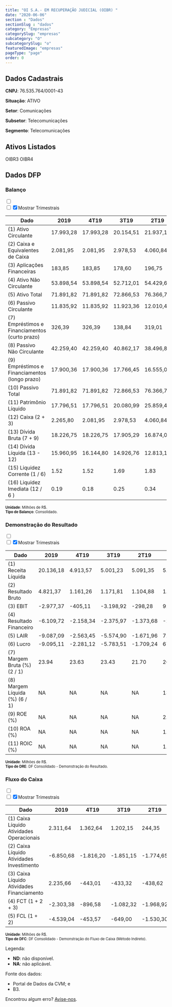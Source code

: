 ```yaml
---  
title: "OI S.A.- EM RECUPERAÇÃO JUDICIAL (OIBR) "  
date: "2020-06-06"  
section : "Dados"  
sectionSlug : "dados"  
category: "Empresas"  
categorySlug: "empresas"  
subcategory: "O"  
subcategorySlug: "o"  
featuredImage: "empresas"  
pageType: "page"  
order: 0  
---
```



## Dados Cadastrais


**CNPJ**: 76.535.764/0001-43

**Situação**: ATIVO

**Setor**: Comunicações

**Subsetor**: Telecomunicações

**Segmento**: Telecomunicações


## Ativos Listados


OIBR3 OIBR4 


## Dados DFP

### Balanço
  
<input type='checkbox' class='toggleCommand' id='toggleBalanco' name='toggleBalanco'>  
<div class='filter-group-balanco'>  
<div class='check_button_balanco'>  
<label for='toggleBalanco'>  
<input type='checkbox' data-filter-col='trimBalanco'><input type='checkbox' data-filter-col='trimBalanco' checked><span>Mostrar Trimestrais</span>  
</label>  
</div>  
</div>  
<div class='overflow balancoTableWrapper'>  
<table class='balancoTable'>  
<thead>  
<tr>  
<th class='dataHeader fixedLeftColumn'>Dado</th>  
<th>2019</th>  
<th class='trimHeader' data-col='trimBalanco'>4T19</th>  
<th class='trimHeader' data-col='trimBalanco'>3T19</th>  
<th class='trimHeader' data-col='trimBalanco'>2T19</th>  
<th class='trimHeader' data-col='trimBalanco'>1T19</th>  
<th>2018</th>  
<th class='trimHeader' data-col='trimBalanco'>4T18</th>  
<th class='trimHeader' data-col='trimBalanco'>3T18</th>  
<th class='trimHeader' data-col='trimBalanco'>2T18</th>  
<th class='trimHeader' data-col='trimBalanco'>1T18</th>  
<th>2017</th>  
<th class='trimHeader' data-col='trimBalanco'>4T17</th>  
<th class='trimHeader' data-col='trimBalanco'>3T17</th>  
<th class='trimHeader' data-col='trimBalanco'>2T17</th>  
<th class='trimHeader' data-col='trimBalanco'>1T17</th>  
<th>2016</th>  
<th class='trimHeader' data-col='trimBalanco'>4T16</th>  
<th class='trimHeader' data-col='trimBalanco'>3T16</th>  
<th class='trimHeader' data-col='trimBalanco'>2T16</th>  
<th class='trimHeader' data-col='trimBalanco'>1T16</th>  
<th>2015</th>  
<th class='trimHeader' data-col='trimBalanco'>4T15</th>  
<th class='trimHeader' data-col='trimBalanco'>3T15</th>  
<th class='trimHeader' data-col='trimBalanco'>2T15</th>  
<th class='trimHeader' data-col='trimBalanco'>1T15</th>  
<th>2014</th>  
<th class='trimHeader' data-col='trimBalanco'>4T14</th>  
<th class='trimHeader' data-col='trimBalanco'>3T14</th>  
<th class='trimHeader' data-col='trimBalanco'>2T14</th>  
<th class='trimHeader' data-col='trimBalanco'>1T14</th>  
<th>2013</th>  
<th class='trimHeader' data-col='trimBalanco'>4T13</th>  
<th class='trimHeader' data-col='trimBalanco'>3T13</th>  
<th class='trimHeader' data-col='trimBalanco'>2T13</th>  
<th class='trimHeader' data-col='trimBalanco'>1T13</th>  
<th>2012</th>  
<th class='trimHeader' data-col='trimBalanco'>4T12</th>  
<th class='trimHeader' data-col='trimBalanco'>3T12</th>  
<th class='trimHeader' data-col='trimBalanco'>2T12</th>  
<th class='trimHeader' data-col='trimBalanco'>1T12</th>  
<th>2011</th>  
<th class='trimHeader' data-col='trimBalanco'>4T11</th>  
<th class='trimHeader' data-col='trimBalanco'>3T11</th>  
<th class='trimHeader' data-col='trimBalanco'>2T11</th>  
<th class='trimHeader' data-col='trimBalanco'>1T11</th>  
<th>2010</th>  
<th class='trimHeader' data-col='trimBalanco'>4T10</th>  
<th class='trimHeader' data-col='trimBalanco'>3T10</th>  
<th class='trimHeader' data-col='trimBalanco'>2T10</th>  
<th class='trimHeader' data-col='trimBalanco'>1T10</th>  
<th>2009</th>  
<th class='trimHeader' data-col='trimBalanco'>4T09</th>  
<th class='trimHeader' data-col='trimBalanco'>3T09</th>  
<th class='trimHeader' data-col='trimBalanco'>2T09</th>  
<th class='trimHeader' data-col='trimBalanco'>1T09</th>  
</tr>  
</thead>  
<tbody>  
<tr class='trContaAtivo'>  
<td class='leftAlignCell rowDescription fixedLeftColumn'>(1) Ativo Circulante</td>  
<td>17.993,28</td>  
<td data-col='trimBalanco' class='trimData'>17.993,28</td>  
<td data-col='trimBalanco' class='trimData'>20.154,51</td>  
<td data-col='trimBalanco' class='trimData'>21.937,10</td>  
<td data-col='trimBalanco' class='trimData'>24.059,28</td>  
<td>21.313,48</td>  
<td data-col='trimBalanco' class='trimData'>21.313,48</td>  
<td data-col='trimBalanco' class='trimData'>22.835,48</td>  
<td data-col='trimBalanco' class='trimData'>23.256,19</td>  
<td data-col='trimBalanco' class='trimData'>24.207,04</td>  
<td>23.747,75</td>  
<td data-col='trimBalanco' class='trimData'>23.747,75</td>  
<td data-col='trimBalanco' class='trimData'>25.885,01</td>  
<td data-col='trimBalanco' class='trimData'>26.374,94</td>  
<td data-col='trimBalanco' class='trimData'>25.846,49</td>  
<td>26.706,58</td>  
<td data-col='trimBalanco' class='trimData'>26.706,58</td>  
<td data-col='trimBalanco' class='trimData'>28.037,96</td>  
<td data-col='trimBalanco' class='trimData'>25.074,11</td>  
<td data-col='trimBalanco' class='trimData'>29.202,30</td>  
<td>38.067,01</td>  
<td data-col='trimBalanco' class='trimData'>38.067,01</td>  
<td data-col='trimBalanco' class='trimData'>41.009,79</td>  
<td data-col='trimBalanco' class='trimData'>38.040,86</td>  
<td data-col='trimBalanco' class='trimData'>38.067,01</td>  
<td>49.286,79</td>  
<td data-col='trimBalanco' class='trimData'>49.286,79</td>  
<td data-col='trimBalanco' class='trimData'>28.335,57</td>  
<td data-col='trimBalanco' class='trimData'>25.374,90</td>  
<td data-col='trimBalanco' class='trimData'>17.053,48</td>  
<td>17.929,18</td>  
<td data-col='trimBalanco' class='trimData'>17.687,14</td>  
<td data-col='trimBalanco' class='trimData'>16.758,42</td>  
<td data-col='trimBalanco' class='trimData'>17.257,07</td>  
<td data-col='trimBalanco' class='trimData'>19.039,54</td>  
<td>21.137,97</td>  
<td data-col='trimBalanco' class='trimData'>21.144,79</td>  
<td data-col='trimBalanco' class='trimData'>19.940,43</td>  
<td data-col='trimBalanco' class='trimData'>19.526,50</td>  
<td data-col='trimBalanco' class='trimData'>27.598,75</td>  
<td>12.245,57</td>  
<td data-col='trimBalanco' class='trimData'>12.245,57</td>  
<td data-col='trimBalanco' class='trimData'>12.245,57</td>  
<td data-col='trimBalanco' class='trimData'>12.245,57</td>  
<td data-col='trimBalanco' class='trimData'>12.245,57</td>  
<td>8.486,80</td>  
<td data-col='trimBalanco' class='trimData'>8.486,80</td>  
<td data-col='trimBalanco' class='trimData'>8.486,80</td>  
<td data-col='trimBalanco' class='trimData'>8.486,80</td>  
<td data-col='trimBalanco' class='trimData'>8.486,80</td>  
<td>6.127,06</td>  
<td data-col='trimBalanco' class='trimData'>6.127,06</td>  
<td data-col='trimBalanco' class='trimData'>ND</td>  
<td data-col='trimBalanco' class='trimData'>ND</td>  
<td data-col='trimBalanco' class='trimData'>ND</td>  
</tr>  
<tr class='trContaAtivo'>  
<td class='leftAlignCell rowDescription fixedLeftColumn'>(2) Caixa e Equivalentes de Caixa</td>  
<td>2.081,95</td>  
<td data-col='trimBalanco' class='trimData'>2.081,95</td>  
<td data-col='trimBalanco' class='trimData'>2.978,53</td>  
<td data-col='trimBalanco' class='trimData'>4.060,84</td>  
<td data-col='trimBalanco' class='trimData'>6.029,76</td>  
<td>4.385,33</td>  
<td data-col='trimBalanco' class='trimData'>4.385,33</td>  
<td data-col='trimBalanco' class='trimData'>5.069,12</td>  
<td data-col='trimBalanco' class='trimData'>5.096,10</td>  
<td data-col='trimBalanco' class='trimData'>6.073,25</td>  
<td>6.862,68</td>  
<td data-col='trimBalanco' class='trimData'>6.862,68</td>  
<td data-col='trimBalanco' class='trimData'>7.608,29</td>  
<td data-col='trimBalanco' class='trimData'>7.328,61</td>  
<td data-col='trimBalanco' class='trimData'>7.504,08</td>  
<td>7.563,25</td>  
<td data-col='trimBalanco' class='trimData'>7.563,25</td>  
<td data-col='trimBalanco' class='trimData'>6.952,40</td>  
<td data-col='trimBalanco' class='trimData'>4.852,35</td>  
<td data-col='trimBalanco' class='trimData'>8.288,50</td>  
<td>14.898,06</td>  
<td data-col='trimBalanco' class='trimData'>14.898,06</td>  
<td data-col='trimBalanco' class='trimData'>13.192,29</td>  
<td data-col='trimBalanco' class='trimData'>13.495,59</td>  
<td data-col='trimBalanco' class='trimData'>14.898,06</td>  
<td>2.449,21</td>  
<td data-col='trimBalanco' class='trimData'>2.449,21</td>  
<td data-col='trimBalanco' class='trimData'>3.353,95</td>  
<td data-col='trimBalanco' class='trimData'>5.531,14</td>  
<td data-col='trimBalanco' class='trimData'>3.635,13</td>  
<td>2.424,83</td>  
<td data-col='trimBalanco' class='trimData'>2.424,83</td>  
<td data-col='trimBalanco' class='trimData'>3.129,90</td>  
<td data-col='trimBalanco' class='trimData'>2.441,97</td>  
<td data-col='trimBalanco' class='trimData'>3.446,25</td>  
<td>4.408,16</td>  
<td data-col='trimBalanco' class='trimData'>4.413,04</td>  
<td data-col='trimBalanco' class='trimData'>4.608,43</td>  
<td data-col='trimBalanco' class='trimData'>5.022,99</td>  
<td data-col='trimBalanco' class='trimData'>12.947,16</td>  
<td>6.004,51</td>  
<td data-col='trimBalanco' class='trimData'>6.004,51</td>  
<td data-col='trimBalanco' class='trimData'>6.004,51</td>  
<td data-col='trimBalanco' class='trimData'>6.004,51</td>  
<td data-col='trimBalanco' class='trimData'>6.004,51</td>  
<td>3.216,94</td>  
<td data-col='trimBalanco' class='trimData'>3.216,94</td>  
<td data-col='trimBalanco' class='trimData'>3.216,94</td>  
<td data-col='trimBalanco' class='trimData'>3.216,94</td>  
<td data-col='trimBalanco' class='trimData'>3.216,94</td>  
<td>1.717,44</td>  
<td data-col='trimBalanco' class='trimData'>1.717,44</td>  
<td data-col='trimBalanco' class='trimData'>ND</td>  
<td data-col='trimBalanco' class='trimData'>ND</td>  
<td data-col='trimBalanco' class='trimData'>ND</td>  
</tr>  
<tr class='trContaAtivo'>  
<td class='leftAlignCell rowDescription fixedLeftColumn'>(3) Aplicações Financeiras</td>  
<td>183,85</td>  
<td data-col='trimBalanco' class='trimData'>183,85</td>  
<td data-col='trimBalanco' class='trimData'>178,60</td>  
<td data-col='trimBalanco' class='trimData'>196,75</td>  
<td data-col='trimBalanco' class='trimData'>199,35</td>  
<td>201,97</td>  
<td data-col='trimBalanco' class='trimData'>201,97</td>  
<td data-col='trimBalanco' class='trimData'>29,61</td>  
<td data-col='trimBalanco' class='trimData'>41,84</td>  
<td data-col='trimBalanco' class='trimData'>37,58</td>  
<td>21,45</td>  
<td data-col='trimBalanco' class='trimData'>21,45</td>  
<td data-col='trimBalanco' class='trimData'>21,68</td>  
<td data-col='trimBalanco' class='trimData'>17,30</td>  
<td data-col='trimBalanco' class='trimData'>17,59</td>  
<td>116,53</td>  
<td data-col='trimBalanco' class='trimData'>116,53</td>  
<td data-col='trimBalanco' class='trimData'>107,57</td>  
<td data-col='trimBalanco' class='trimData'>213,22</td>  
<td data-col='trimBalanco' class='trimData'>108,55</td>  
<td>1.801,72</td>  
<td data-col='trimBalanco' class='trimData'>1.801,72</td>  
<td data-col='trimBalanco' class='trimData'>3.100,54</td>  
<td data-col='trimBalanco' class='trimData'>3.021,98</td>  
<td data-col='trimBalanco' class='trimData'>1.801,72</td>  
<td>171,41</td>  
<td data-col='trimBalanco' class='trimData'>171,41</td>  
<td data-col='trimBalanco' class='trimData'>256,96</td>  
<td data-col='trimBalanco' class='trimData'>268,19</td>  
<td data-col='trimBalanco' class='trimData'>426,06</td>  
<td>492,51</td>  
<td data-col='trimBalanco' class='trimData'>492,51</td>  
<td data-col='trimBalanco' class='trimData'>385,66</td>  
<td data-col='trimBalanco' class='trimData'>500,91</td>  
<td data-col='trimBalanco' class='trimData'>1.633,88</td>  
<td>2.425,91</td>  
<td data-col='trimBalanco' class='trimData'>2.425,91</td>  
<td data-col='trimBalanco' class='trimData'>1.333,11</td>  
<td data-col='trimBalanco' class='trimData'>2.324,51</td>  
<td data-col='trimBalanco' class='trimData'>2.346,27</td>  
<td>1.084,03</td>  
<td data-col='trimBalanco' class='trimData'>1.084,03</td>  
<td data-col='trimBalanco' class='trimData'>1.084,03</td>  
<td data-col='trimBalanco' class='trimData'>1.084,03</td>  
<td data-col='trimBalanco' class='trimData'>1.084,03</td>  
<td>832,08</td>  
<td data-col='trimBalanco' class='trimData'>832,08</td>  
<td data-col='trimBalanco' class='trimData'>832,08</td>  
<td data-col='trimBalanco' class='trimData'>832,08</td>  
<td data-col='trimBalanco' class='trimData'>832,08</td>  
<td>381,95</td>  
<td data-col='trimBalanco' class='trimData'>381,95</td>  
<td data-col='trimBalanco' class='trimData'>ND</td>  
<td data-col='trimBalanco' class='trimData'>ND</td>  
<td data-col='trimBalanco' class='trimData'>ND</td>  
</tr>  
<tr class='trContaAtivo'>  
<td class='leftAlignCell rowDescription fixedLeftColumn'>(4) Ativo Não Circulante</td>  
<td>53.898,54</td>  
<td data-col='trimBalanco' class='trimData'>53.898,54</td>  
<td data-col='trimBalanco' class='trimData'>52.712,01</td>  
<td data-col='trimBalanco' class='trimData'>54.429,64</td>  
<td data-col='trimBalanco' class='trimData'>53.730,90</td>  
<td>44.124,31</td>  
<td data-col='trimBalanco' class='trimData'>44.124,31</td>  
<td data-col='trimBalanco' class='trimData'>44.395,07</td>  
<td data-col='trimBalanco' class='trimData'>44.175,55</td>  
<td data-col='trimBalanco' class='trimData'>44.476,18</td>  
<td>44.891,29</td>  
<td data-col='trimBalanco' class='trimData'>44.891,29</td>  
<td data-col='trimBalanco' class='trimData'>56.570,60</td>  
<td data-col='trimBalanco' class='trimData'>56.562,64</td>  
<td data-col='trimBalanco' class='trimData'>55.700,24</td>  
<td>55.464,62</td>  
<td data-col='trimBalanco' class='trimData'>55.464,62</td>  
<td data-col='trimBalanco' class='trimData'>52.273,26</td>  
<td data-col='trimBalanco' class='trimData'>52.101,55</td>  
<td data-col='trimBalanco' class='trimData'>64.125,46</td>  
<td>64.940,59</td>  
<td data-col='trimBalanco' class='trimData'>58.947,80</td>  
<td data-col='trimBalanco' class='trimData'>60.178,73</td>  
<td data-col='trimBalanco' class='trimData'>55.269,30</td>  
<td data-col='trimBalanco' class='trimData'>64.940,59</td>  
<td>53.502,33</td>  
<td data-col='trimBalanco' class='trimData'>53.502,33</td>  
<td data-col='trimBalanco' class='trimData'>79.466,74</td>  
<td data-col='trimBalanco' class='trimData'>82.457,06</td>  
<td data-col='trimBalanco' class='trimData'>52.514,88</td>  
<td>52.166,89</td>  
<td data-col='trimBalanco' class='trimData'>52.408,93</td>  
<td data-col='trimBalanco' class='trimData'>51.953,08</td>  
<td data-col='trimBalanco' class='trimData'>50.757,92</td>  
<td data-col='trimBalanco' class='trimData'>49.577,47</td>  
<td>48.012,08</td>  
<td data-col='trimBalanco' class='trimData'>47.932,11</td>  
<td data-col='trimBalanco' class='trimData'>46.898,54</td>  
<td data-col='trimBalanco' class='trimData'>45.778,95</td>  
<td data-col='trimBalanco' class='trimData'>43.358,85</td>  
<td>19.418,46</td>  
<td data-col='trimBalanco' class='trimData'>19.418,46</td>  
<td data-col='trimBalanco' class='trimData'>19.418,46</td>  
<td data-col='trimBalanco' class='trimData'>19.418,46</td>  
<td data-col='trimBalanco' class='trimData'>19.418,46</td>  
<td>18.399,32</td>  
<td data-col='trimBalanco' class='trimData'>18.399,32</td>  
<td data-col='trimBalanco' class='trimData'>18.399,32</td>  
<td data-col='trimBalanco' class='trimData'>18.399,32</td>  
<td data-col='trimBalanco' class='trimData'>18.399,32</td>  
<td>18.436,86</td>  
<td data-col='trimBalanco' class='trimData'>18.436,86</td>  
<td data-col='trimBalanco' class='trimData'>ND</td>  
<td data-col='trimBalanco' class='trimData'>ND</td>  
<td data-col='trimBalanco' class='trimData'>ND</td>  
</tr>  
<tr class='trContaAtivo'>  
<td class='leftAlignCell rowDescription fixedLeftColumn'>(5) Ativo Total</td>  
<td>71.891,82</td>  
<td data-col='trimBalanco' class='trimData'>71.891,82</td>  
<td data-col='trimBalanco' class='trimData'>72.866,53</td>  
<td data-col='trimBalanco' class='trimData'>76.366,74</td>  
<td data-col='trimBalanco' class='trimData'>77.790,18</td>  
<td>65.437,80</td>  
<td data-col='trimBalanco' class='trimData'>65.437,80</td>  
<td data-col='trimBalanco' class='trimData'>67.230,55</td>  
<td data-col='trimBalanco' class='trimData'>67.431,74</td>  
<td data-col='trimBalanco' class='trimData'>68.683,23</td>  
<td>68.639,04</td>  
<td data-col='trimBalanco' class='trimData'>68.639,04</td>  
<td data-col='trimBalanco' class='trimData'>82.455,61</td>  
<td data-col='trimBalanco' class='trimData'>82.937,58</td>  
<td data-col='trimBalanco' class='trimData'>81.546,73</td>  
<td>82.171,20</td>  
<td data-col='trimBalanco' class='trimData'>82.171,20</td>  
<td data-col='trimBalanco' class='trimData'>80.311,22</td>  
<td data-col='trimBalanco' class='trimData'>77.175,66</td>  
<td data-col='trimBalanco' class='trimData'>93.327,76</td>  
<td>103.007,60</td>  
<td data-col='trimBalanco' class='trimData'>97.014,81</td>  
<td data-col='trimBalanco' class='trimData'>101.188,51</td>  
<td data-col='trimBalanco' class='trimData'>93.310,16</td>  
<td data-col='trimBalanco' class='trimData'>103.007,60</td>  
<td>102.789,12</td>  
<td data-col='trimBalanco' class='trimData'>102.789,12</td>  
<td data-col='trimBalanco' class='trimData'>107.802,32</td>  
<td data-col='trimBalanco' class='trimData'>107.831,96</td>  
<td data-col='trimBalanco' class='trimData'>69.568,36</td>  
<td>70.096,07</td>  
<td data-col='trimBalanco' class='trimData'>70.096,07</td>  
<td data-col='trimBalanco' class='trimData'>68.711,50</td>  
<td data-col='trimBalanco' class='trimData'>68.015,00</td>  
<td data-col='trimBalanco' class='trimData'>68.617,01</td>  
<td>69.150,05</td>  
<td data-col='trimBalanco' class='trimData'>69.076,89</td>  
<td data-col='trimBalanco' class='trimData'>66.838,98</td>  
<td data-col='trimBalanco' class='trimData'>65.305,45</td>  
<td data-col='trimBalanco' class='trimData'>70.957,60</td>  
<td>31.664,03</td>  
<td data-col='trimBalanco' class='trimData'>31.664,03</td>  
<td data-col='trimBalanco' class='trimData'>31.664,03</td>  
<td data-col='trimBalanco' class='trimData'>31.664,03</td>  
<td data-col='trimBalanco' class='trimData'>31.664,03</td>  
<td>26.886,11</td>  
<td data-col='trimBalanco' class='trimData'>26.886,11</td>  
<td data-col='trimBalanco' class='trimData'>26.886,11</td>  
<td data-col='trimBalanco' class='trimData'>26.886,11</td>  
<td data-col='trimBalanco' class='trimData'>26.886,11</td>  
<td>24.563,92</td>  
<td data-col='trimBalanco' class='trimData'>24.563,92</td>  
<td data-col='trimBalanco' class='trimData'>ND</td>  
<td data-col='trimBalanco' class='trimData'>ND</td>  
<td data-col='trimBalanco' class='trimData'>ND</td>  
</tr>  
<tr class='trContaPassivo'>  
<td class='leftAlignCell rowDescription fixedLeftColumn'>(6) Passivo Circulante</td>  
<td>11.835,92</td>  
<td data-col='trimBalanco' class='trimData'>11.835,92</td>  
<td data-col='trimBalanco' class='trimData'>11.923,36</td>  
<td data-col='trimBalanco' class='trimData'>12.010,44</td>  
<td data-col='trimBalanco' class='trimData'>12.012,33</td>  
<td>10.689,46</td>  
<td data-col='trimBalanco' class='trimData'>10.689,46</td>  
<td data-col='trimBalanco' class='trimData'>9.665,42</td>  
<td data-col='trimBalanco' class='trimData'>8.973,40</td>  
<td data-col='trimBalanco' class='trimData'>10.590,58</td>  
<td>67.891,61</td>  
<td data-col='trimBalanco' class='trimData'>67.891,61</td>  
<td data-col='trimBalanco' class='trimData'>65.043,14</td>  
<td data-col='trimBalanco' class='trimData'>65.217,07</td>  
<td data-col='trimBalanco' class='trimData'>60.731,14</td>  
<td>60.749,24</td>  
<td data-col='trimBalanco' class='trimData'>60.749,24</td>  
<td data-col='trimBalanco' class='trimData'>61.095,55</td>  
<td data-col='trimBalanco' class='trimData'>57.258,83</td>  
<td data-col='trimBalanco' class='trimData'>21.839,86</td>  
<td>25.574,07</td>  
<td data-col='trimBalanco' class='trimData'>25.574,07</td>  
<td data-col='trimBalanco' class='trimData'>21.236,42</td>  
<td data-col='trimBalanco' class='trimData'>18.260,92</td>  
<td data-col='trimBalanco' class='trimData'>25.574,07</td>  
<td>42.556,83</td>  
<td data-col='trimBalanco' class='trimData'>42.556,83</td>  
<td data-col='trimBalanco' class='trimData'>20.022,24</td>  
<td data-col='trimBalanco' class='trimData'>21.447,55</td>  
<td data-col='trimBalanco' class='trimData'>15.409,26</td>  
<td>15.540,46</td>  
<td data-col='trimBalanco' class='trimData'>15.540,46</td>  
<td data-col='trimBalanco' class='trimData'>16.249,20</td>  
<td data-col='trimBalanco' class='trimData'>16.909,56</td>  
<td data-col='trimBalanco' class='trimData'>15.922,32</td>  
<td>17.093,11</td>  
<td data-col='trimBalanco' class='trimData'>17.096,42</td>  
<td data-col='trimBalanco' class='trimData'>16.374,03</td>  
<td data-col='trimBalanco' class='trimData'>14.047,30</td>  
<td data-col='trimBalanco' class='trimData'>15.899,51</td>  
<td>8.619,18</td>  
<td data-col='trimBalanco' class='trimData'>8.619,18</td>  
<td data-col='trimBalanco' class='trimData'>8.619,18</td>  
<td data-col='trimBalanco' class='trimData'>8.619,18</td>  
<td data-col='trimBalanco' class='trimData'>8.619,18</td>  
<td>6.690,69</td>  
<td data-col='trimBalanco' class='trimData'>6.690,69</td>  
<td data-col='trimBalanco' class='trimData'>6.690,69</td>  
<td data-col='trimBalanco' class='trimData'>6.690,69</td>  
<td data-col='trimBalanco' class='trimData'>6.690,69</td>  
<td>5.423,67</td>  
<td data-col='trimBalanco' class='trimData'>5.423,67</td>  
<td data-col='trimBalanco' class='trimData'>ND</td>  
<td data-col='trimBalanco' class='trimData'>ND</td>  
<td data-col='trimBalanco' class='trimData'>ND</td>  
</tr>  
<tr class='trContaPassivo'>  
<td class='leftAlignCell rowDescription fixedLeftColumn'>(7) Empréstimos e Financiamentos (curto prazo)</td>  
<td>326,39</td>  
<td data-col='trimBalanco' class='trimData'>326,39</td>  
<td data-col='trimBalanco' class='trimData'>138,84</td>  
<td data-col='trimBalanco' class='trimData'>319,01</td>  
<td data-col='trimBalanco' class='trimData'>129,21</td>  
<td>672,89</td>  
<td data-col='trimBalanco' class='trimData'>672,89</td>  
<td data-col='trimBalanco' class='trimData'>500,29</td>  
<td data-col='trimBalanco' class='trimData'>298,82</td>  
<td data-col='trimBalanco' class='trimData'>98,10</td>  
<td>54.515,23</td>  
<td data-col='trimBalanco' class='trimData'>54.515,23</td>  
<td data-col='trimBalanco' class='trimData'>51.721,88</td>  
<td data-col='trimBalanco' class='trimData'>51.825,35</td>  
<td data-col='trimBalanco' class='trimData'>48.203,03</td>  
<td>48.086,29</td>  
<td data-col='trimBalanco' class='trimData'>48.086,29</td>  
<td data-col='trimBalanco' class='trimData'>48.220,80</td>  
<td data-col='trimBalanco' class='trimData'>46.610,73</td>  
<td data-col='trimBalanco' class='trimData'>8.072,44</td>  
<td>11.809,60</td>  
<td data-col='trimBalanco' class='trimData'>11.809,60</td>  
<td data-col='trimBalanco' class='trimData'>8.732,85</td>  
<td data-col='trimBalanco' class='trimData'>6.955,93</td>  
<td data-col='trimBalanco' class='trimData'>11.809,60</td>  
<td>4.463,73</td>  
<td data-col='trimBalanco' class='trimData'>4.463,73</td>  
<td data-col='trimBalanco' class='trimData'>5.066,82</td>  
<td data-col='trimBalanco' class='trimData'>6.818,75</td>  
<td data-col='trimBalanco' class='trimData'>4.007,24</td>  
<td>4.158,71</td>  
<td data-col='trimBalanco' class='trimData'>4.158,71</td>  
<td data-col='trimBalanco' class='trimData'>4.544,82</td>  
<td data-col='trimBalanco' class='trimData'>4.516,72</td>  
<td data-col='trimBalanco' class='trimData'>2.716,89</td>  
<td>3.113,62</td>  
<td data-col='trimBalanco' class='trimData'>3.113,62</td>  
<td data-col='trimBalanco' class='trimData'>3.349,64</td>  
<td data-col='trimBalanco' class='trimData'>3.260,97</td>  
<td data-col='trimBalanco' class='trimData'>3.853,82</td>  
<td>1.143,54</td>  
<td data-col='trimBalanco' class='trimData'>1.143,54</td>  
<td data-col='trimBalanco' class='trimData'>1.143,54</td>  
<td data-col='trimBalanco' class='trimData'>1.143,54</td>  
<td data-col='trimBalanco' class='trimData'>1.143,54</td>  
<td>1.044,23</td>  
<td data-col='trimBalanco' class='trimData'>1.044,23</td>  
<td data-col='trimBalanco' class='trimData'>1.044,23</td>  
<td data-col='trimBalanco' class='trimData'>1.044,23</td>  
<td data-col='trimBalanco' class='trimData'>1.044,23</td>  
<td>869,96</td>  
<td data-col='trimBalanco' class='trimData'>869,96</td>  
<td data-col='trimBalanco' class='trimData'>ND</td>  
<td data-col='trimBalanco' class='trimData'>ND</td>  
<td data-col='trimBalanco' class='trimData'>ND</td>  
</tr>  
<tr class='trContaPassivo'>  
<td class='leftAlignCell rowDescription fixedLeftColumn'>(8) Passivo Não Circulante</td>  
<td>42.259,40</td>  
<td data-col='trimBalanco' class='trimData'>42.259,40</td>  
<td data-col='trimBalanco' class='trimData'>40.862,17</td>  
<td data-col='trimBalanco' class='trimData'>38.496,81</td>  
<td data-col='trimBalanco' class='trimData'>38.347,76</td>  
<td>31.852,53</td>  
<td data-col='trimBalanco' class='trimData'>31.852,53</td>  
<td data-col='trimBalanco' class='trimData'>31.302,42</td>  
<td data-col='trimBalanco' class='trimData'>30.833,66</td>  
<td data-col='trimBalanco' class='trimData'>29.184,62</td>  
<td>14.259,95</td>  
<td data-col='trimBalanco' class='trimData'>14.259,95</td>  
<td data-col='trimBalanco' class='trimData'>8.775,67</td>  
<td data-col='trimBalanco' class='trimData'>8.936,35</td>  
<td data-col='trimBalanco' class='trimData'>9.123,15</td>  
<td>8.966,35</td>  
<td data-col='trimBalanco' class='trimData'>8.966,35</td>  
<td data-col='trimBalanco' class='trimData'>8.800,65</td>  
<td data-col='trimBalanco' class='trimData'>8.661,62</td>  
<td data-col='trimBalanco' class='trimData'>53.014,71</td>  
<td>57.034,52</td>  
<td data-col='trimBalanco' class='trimData'>57.034,52</td>  
<td data-col='trimBalanco' class='trimData'>60.094,52</td>  
<td data-col='trimBalanco' class='trimData'>56.583,47</td>  
<td data-col='trimBalanco' class='trimData'>57.034,52</td>  
<td>40.920,80</td>  
<td data-col='trimBalanco' class='trimData'>40.920,80</td>  
<td data-col='trimBalanco' class='trimData'>61.694,80</td>  
<td data-col='trimBalanco' class='trimData'>60.318,58</td>  
<td data-col='trimBalanco' class='trimData'>42.279,65</td>  
<td>43.031,48</td>  
<td data-col='trimBalanco' class='trimData'>43.031,48</td>  
<td data-col='trimBalanco' class='trimData'>42.139,81</td>  
<td data-col='trimBalanco' class='trimData'>40.460,90</td>  
<td data-col='trimBalanco' class='trimData'>41.901,76</td>  
<td>40.947,67</td>  
<td data-col='trimBalanco' class='trimData'>40.663,92</td>  
<td data-col='trimBalanco' class='trimData'>39.113,13</td>  
<td data-col='trimBalanco' class='trimData'>39.561,19</td>  
<td data-col='trimBalanco' class='trimData'>39.902,95</td>  
<td>12.455,68</td>  
<td data-col='trimBalanco' class='trimData'>12.455,68</td>  
<td data-col='trimBalanco' class='trimData'>12.455,68</td>  
<td data-col='trimBalanco' class='trimData'>12.455,68</td>  
<td data-col='trimBalanco' class='trimData'>12.455,68</td>  
<td>8.858,59</td>  
<td data-col='trimBalanco' class='trimData'>8.858,59</td>  
<td data-col='trimBalanco' class='trimData'>8.858,59</td>  
<td data-col='trimBalanco' class='trimData'>8.858,59</td>  
<td data-col='trimBalanco' class='trimData'>8.858,59</td>  
<td>9.234,61</td>  
<td data-col='trimBalanco' class='trimData'>9.234,61</td>  
<td data-col='trimBalanco' class='trimData'>ND</td>  
<td data-col='trimBalanco' class='trimData'>ND</td>  
<td data-col='trimBalanco' class='trimData'>ND</td>  
</tr>  
<tr class='trContaPassivo'>  
<td class='leftAlignCell rowDescription fixedLeftColumn'>(9) Empréstimos e Financiamentos (longo prazo)</td>  
<td>17.900,36</td>  
<td data-col='trimBalanco' class='trimData'>17.900,36</td>  
<td data-col='trimBalanco' class='trimData'>17.766,45</td>  
<td data-col='trimBalanco' class='trimData'>16.555,02</td>  
<td data-col='trimBalanco' class='trimData'>16.255,78</td>  
<td>15.777,01</td>  
<td data-col='trimBalanco' class='trimData'>15.777,01</td>  
<td data-col='trimBalanco' class='trimData'>15.636,16</td>  
<td data-col='trimBalanco' class='trimData'>14.921,64</td>  
<td data-col='trimBalanco' class='trimData'>13.436,02</td>  
<td>0,00</td>  
<td data-col='trimBalanco' class='trimData'>0,00</td>  
<td data-col='trimBalanco' class='trimData'>0,00</td>  
<td data-col='trimBalanco' class='trimData'>0,00</td>  
<td data-col='trimBalanco' class='trimData'>0,00</td>  
<td>0,00</td>  
<td data-col='trimBalanco' class='trimData'>0,00</td>  
<td data-col='trimBalanco' class='trimData'>0,00</td>  
<td data-col='trimBalanco' class='trimData'>0,00</td>  
<td data-col='trimBalanco' class='trimData'>43.566,39</td>  
<td>48.047,82</td>  
<td data-col='trimBalanco' class='trimData'>48.047,82</td>  
<td data-col='trimBalanco' class='trimData'>51.366,14</td>  
<td data-col='trimBalanco' class='trimData'>47.251,31</td>  
<td data-col='trimBalanco' class='trimData'>48.047,82</td>  
<td>31.385,67</td>  
<td data-col='trimBalanco' class='trimData'>31.385,67</td>  
<td data-col='trimBalanco' class='trimData'>48.458,82</td>  
<td data-col='trimBalanco' class='trimData'>46.126,67</td>  
<td data-col='trimBalanco' class='trimData'>31.283,82</td>  
<td>31.694,92</td>  
<td data-col='trimBalanco' class='trimData'>31.694,92</td>  
<td data-col='trimBalanco' class='trimData'>30.186,17</td>  
<td data-col='trimBalanco' class='trimData'>30.403,14</td>  
<td data-col='trimBalanco' class='trimData'>31.284,53</td>  
<td>30.232,47</td>  
<td data-col='trimBalanco' class='trimData'>30.232,47</td>  
<td data-col='trimBalanco' class='trimData'>28.444,00</td>  
<td data-col='trimBalanco' class='trimData'>28.888,14</td>  
<td data-col='trimBalanco' class='trimData'>28.962,81</td>  
<td>6.961,67</td>  
<td data-col='trimBalanco' class='trimData'>6.961,67</td>  
<td data-col='trimBalanco' class='trimData'>6.961,67</td>  
<td data-col='trimBalanco' class='trimData'>6.961,67</td>  
<td data-col='trimBalanco' class='trimData'>6.961,67</td>  
<td>3.320,86</td>  
<td data-col='trimBalanco' class='trimData'>3.320,86</td>  
<td data-col='trimBalanco' class='trimData'>3.320,86</td>  
<td data-col='trimBalanco' class='trimData'>3.320,86</td>  
<td data-col='trimBalanco' class='trimData'>3.320,86</td>  
<td>3.572,61</td>  
<td data-col='trimBalanco' class='trimData'>3.572,61</td>  
<td data-col='trimBalanco' class='trimData'>ND</td>  
<td data-col='trimBalanco' class='trimData'>ND</td>  
<td data-col='trimBalanco' class='trimData'>ND</td>  
</tr>  
<tr class='trContaPassivo'>  
<td class='leftAlignCell rowDescription fixedLeftColumn'>(10) Passivo Total</td>  
<td>71.891,82</td>  
<td data-col='trimBalanco' class='trimData'>71.891,82</td>  
<td data-col='trimBalanco' class='trimData'>72.866,53</td>  
<td data-col='trimBalanco' class='trimData'>76.366,74</td>  
<td data-col='trimBalanco' class='trimData'>77.790,18</td>  
<td>65.437,80</td>  
<td data-col='trimBalanco' class='trimData'>65.437,80</td>  
<td data-col='trimBalanco' class='trimData'>67.230,55</td>  
<td data-col='trimBalanco' class='trimData'>67.431,74</td>  
<td data-col='trimBalanco' class='trimData'>68.683,23</td>  
<td>68.639,04</td>  
<td data-col='trimBalanco' class='trimData'>68.639,04</td>  
<td data-col='trimBalanco' class='trimData'>82.455,61</td>  
<td data-col='trimBalanco' class='trimData'>82.937,58</td>  
<td data-col='trimBalanco' class='trimData'>81.546,73</td>  
<td>82.171,20</td>  
<td data-col='trimBalanco' class='trimData'>82.171,20</td>  
<td data-col='trimBalanco' class='trimData'>80.311,22</td>  
<td data-col='trimBalanco' class='trimData'>77.175,66</td>  
<td data-col='trimBalanco' class='trimData'>93.327,76</td>  
<td>103.007,60</td>  
<td data-col='trimBalanco' class='trimData'>97.014,81</td>  
<td data-col='trimBalanco' class='trimData'>101.188,51</td>  
<td data-col='trimBalanco' class='trimData'>93.310,16</td>  
<td data-col='trimBalanco' class='trimData'>103.007,60</td>  
<td>102.789,12</td>  
<td data-col='trimBalanco' class='trimData'>102.789,12</td>  
<td data-col='trimBalanco' class='trimData'>107.802,32</td>  
<td data-col='trimBalanco' class='trimData'>107.831,96</td>  
<td data-col='trimBalanco' class='trimData'>69.568,36</td>  
<td>70.096,07</td>  
<td data-col='trimBalanco' class='trimData'>70.096,07</td>  
<td data-col='trimBalanco' class='trimData'>68.711,50</td>  
<td data-col='trimBalanco' class='trimData'>68.015,00</td>  
<td data-col='trimBalanco' class='trimData'>68.617,01</td>  
<td>69.150,05</td>  
<td data-col='trimBalanco' class='trimData'>69.076,89</td>  
<td data-col='trimBalanco' class='trimData'>66.838,98</td>  
<td data-col='trimBalanco' class='trimData'>65.305,45</td>  
<td data-col='trimBalanco' class='trimData'>70.957,60</td>  
<td>31.664,03</td>  
<td data-col='trimBalanco' class='trimData'>31.664,03</td>  
<td data-col='trimBalanco' class='trimData'>31.664,03</td>  
<td data-col='trimBalanco' class='trimData'>31.664,03</td>  
<td data-col='trimBalanco' class='trimData'>31.664,03</td>  
<td>26.886,11</td>  
<td data-col='trimBalanco' class='trimData'>26.886,11</td>  
<td data-col='trimBalanco' class='trimData'>26.886,11</td>  
<td data-col='trimBalanco' class='trimData'>26.886,11</td>  
<td data-col='trimBalanco' class='trimData'>26.886,11</td>  
<td>24.563,92</td>  
<td data-col='trimBalanco' class='trimData'>24.563,92</td>  
<td data-col='trimBalanco' class='trimData'>ND</td>  
<td data-col='trimBalanco' class='trimData'>ND</td>  
<td data-col='trimBalanco' class='trimData'>ND</td>  
</tr>  
<tr class='trContaPassivo'>  
<td class='leftAlignCell rowDescription fixedLeftColumn'>(11) Patrimônio Líquido</td>  
<td>17.796,51</td>  
<td data-col='trimBalanco' class='trimData'>17.796,51</td>  
<td data-col='trimBalanco' class='trimData'>20.080,99</td>  
<td data-col='trimBalanco' class='trimData'>25.859,49</td>  
<td data-col='trimBalanco' class='trimData'>27.430,09</td>  
<td>22.895,81</td>  
<td data-col='trimBalanco' class='trimData'>22.895,81</td>  
<td data-col='trimBalanco' class='trimData'>26.262,71</td>  
<td data-col='trimBalanco' class='trimData'>27.624,68</td>  
<td data-col='trimBalanco' class='trimData'>28.908,03</td>  
<td class='negativeNumber'>-13.512,52</td>  
<td class='negativeNumber trimData' data-col='trimBalanco' >-13.512,52</td>  
<td data-col='trimBalanco' class='trimData'>8.636,79</td>  
<td data-col='trimBalanco' class='trimData'>8.784,16</td>  
<td data-col='trimBalanco' class='trimData'>11.692,44</td>  
<td>12.455,61</td>  
<td data-col='trimBalanco' class='trimData'>12.455,61</td>  
<td data-col='trimBalanco' class='trimData'>10.415,03</td>  
<td data-col='trimBalanco' class='trimData'>11.255,21</td>  
<td data-col='trimBalanco' class='trimData'>18.473,18</td>  
<td>20.399,01</td>  
<td data-col='trimBalanco' class='trimData'>14.406,21</td>  
<td data-col='trimBalanco' class='trimData'>19.857,57</td>  
<td data-col='trimBalanco' class='trimData'>18.465,77</td>  
<td data-col='trimBalanco' class='trimData'>20.399,01</td>  
<td>19.311,49</td>  
<td data-col='trimBalanco' class='trimData'>19.311,49</td>  
<td data-col='trimBalanco' class='trimData'>26.085,27</td>  
<td data-col='trimBalanco' class='trimData'>26.065,83</td>  
<td data-col='trimBalanco' class='trimData'>11.879,45</td>  
<td>11.524,14</td>  
<td data-col='trimBalanco' class='trimData'>11.524,14</td>  
<td data-col='trimBalanco' class='trimData'>10.322,49</td>  
<td data-col='trimBalanco' class='trimData'>10.644,54</td>  
<td data-col='trimBalanco' class='trimData'>10.792,92</td>  
<td>11.109,28</td>  
<td data-col='trimBalanco' class='trimData'>11.316,55</td>  
<td data-col='trimBalanco' class='trimData'>11.351,81</td>  
<td data-col='trimBalanco' class='trimData'>11.696,96</td>  
<td data-col='trimBalanco' class='trimData'>15.155,14</td>  
<td>10.589,17</td>  
<td data-col='trimBalanco' class='trimData'>10.589,17</td>  
<td data-col='trimBalanco' class='trimData'>10.589,17</td>  
<td data-col='trimBalanco' class='trimData'>10.589,17</td>  
<td data-col='trimBalanco' class='trimData'>10.589,17</td>  
<td>11.336,84</td>  
<td data-col='trimBalanco' class='trimData'>11.336,84</td>  
<td data-col='trimBalanco' class='trimData'>11.336,84</td>  
<td data-col='trimBalanco' class='trimData'>11.336,84</td>  
<td data-col='trimBalanco' class='trimData'>11.336,84</td>  
<td>9.905,64</td>  
<td data-col='trimBalanco' class='trimData'>9.905,64</td>  
<td data-col='trimBalanco' class='trimData'>ND</td>  
<td data-col='trimBalanco' class='trimData'>ND</td>  
<td data-col='trimBalanco' class='trimData'>ND</td>  
</tr>  
<tr>  
<td class='leftAlignCell rowDescription fixedLeftColumn'>(12) Caixa (2 + 3)</td>  
<td class='positiveNumber'>2.265,80</td>  
<td class='positiveNumber trimData' data-col='trimBalanco'>2.081,95</td>  
<td class='positiveNumber trimData' data-col='trimBalanco'>2.978,53</td>  
<td class='positiveNumber trimData' data-col='trimBalanco'>4.060,84</td>  
<td class='positiveNumber trimData' data-col='trimBalanco'>6.029,76</td>  
<td class='positiveNumber'>4.587,30</td>  
<td class='positiveNumber trimData' data-col='trimBalanco'>4.385,33</td>  
<td class='positiveNumber trimData' data-col='trimBalanco'>5.069,12</td>  
<td class='positiveNumber trimData' data-col='trimBalanco'>5.096,10</td>  
<td class='positiveNumber trimData' data-col='trimBalanco'>6.073,25</td>  
<td class='positiveNumber'>6.884,13</td>  
<td class='positiveNumber trimData' data-col='trimBalanco'>6.862,68</td>  
<td class='positiveNumber trimData' data-col='trimBalanco'>7.608,29</td>  
<td class='positiveNumber trimData' data-col='trimBalanco'>7.328,61</td>  
<td class='positiveNumber trimData' data-col='trimBalanco'>7.504,08</td>  
<td class='positiveNumber'>7.679,78</td>  
<td class='positiveNumber trimData' data-col='trimBalanco'>7.563,25</td>  
<td class='positiveNumber trimData' data-col='trimBalanco'>6.952,40</td>  
<td class='positiveNumber trimData' data-col='trimBalanco'>4.852,35</td>  
<td class='positiveNumber trimData' data-col='trimBalanco'>8.288,50</td>  
<td class='positiveNumber'>16.699,78</td>  
<td class='positiveNumber trimData' data-col='trimBalanco'>14.898,06</td>  
<td class='positiveNumber trimData' data-col='trimBalanco'>13.192,29</td>  
<td class='positiveNumber trimData' data-col='trimBalanco'>13.495,59</td>  
<td class='positiveNumber trimData' data-col='trimBalanco'>14.898,06</td>  
<td class='positiveNumber'>2.620,62</td>  
<td class='positiveNumber trimData' data-col='trimBalanco'>2.449,21</td>  
<td class='positiveNumber trimData' data-col='trimBalanco'>3.353,95</td>  
<td class='positiveNumber trimData' data-col='trimBalanco'>5.531,14</td>  
<td class='positiveNumber trimData' data-col='trimBalanco'>3.635,13</td>  
<td class='positiveNumber'>2.917,34</td>  
<td class='positiveNumber trimData' data-col='trimBalanco'>2.424,83</td>  
<td class='positiveNumber trimData' data-col='trimBalanco'>3.129,90</td>  
<td class='positiveNumber trimData' data-col='trimBalanco'>2.441,97</td>  
<td class='positiveNumber trimData' data-col='trimBalanco'>3.446,25</td>  
<td class='positiveNumber'>6.834,07</td>  
<td class='positiveNumber trimData' data-col='trimBalanco'>4.413,04</td>  
<td class='positiveNumber trimData' data-col='trimBalanco'>4.608,43</td>  
<td class='positiveNumber trimData' data-col='trimBalanco'>5.022,99</td>  
<td class='positiveNumber trimData' data-col='trimBalanco'>12.947,16</td>  
<td class='positiveNumber'>7.088,53</td>  
<td class='positiveNumber trimData' data-col='trimBalanco'>6.004,51</td>  
<td class='positiveNumber trimData' data-col='trimBalanco'>6.004,51</td>  
<td class='positiveNumber trimData' data-col='trimBalanco'>6.004,51</td>  
<td class='positiveNumber trimData' data-col='trimBalanco'>6.004,51</td>  
<td class='positiveNumber'>4.049,01</td>  
<td class='positiveNumber trimData' data-col='trimBalanco'>3.216,94</td>  
<td class='positiveNumber trimData' data-col='trimBalanco'>3.216,94</td>  
<td class='positiveNumber trimData' data-col='trimBalanco'>3.216,94</td>  
<td class='positiveNumber trimData' data-col='trimBalanco'>3.216,94</td>  
<td class='positiveNumber'>2.099,39</td>  
<td class='positiveNumber trimData' data-col='trimBalanco'>1.717,44</td>  
<td data-col='trimBalanco' class='trimData'>ND</td>  
<td data-col='trimBalanco' class='trimData'>ND</td>  
<td data-col='trimBalanco' class='trimData'>ND</td>  
</tr>  
<tr class='trDividaBruta'>  
<td class='leftAlignCell rowDescription fixedLeftColumn'>(13) Dívida Bruta (7 + 9)</td>  
<td class='negativeNumber'>18.226,75</td>  
<td class='negativeNumber trimData' data-col='trimBalanco'>18.226,75</td>  
<td class='negativeNumber trimData' data-col='trimBalanco'>17.905,29</td>  
<td class='negativeNumber trimData' data-col='trimBalanco'>16.874,02</td>  
<td class='negativeNumber trimData' data-col='trimBalanco'>16.384,99</td>  
<td class='negativeNumber'>16.449,91</td>  
<td class='negativeNumber trimData' data-col='trimBalanco'>16.449,91</td>  
<td class='negativeNumber trimData' data-col='trimBalanco'>16.136,45</td>  
<td class='negativeNumber trimData' data-col='trimBalanco'>15.220,46</td>  
<td class='negativeNumber trimData' data-col='trimBalanco'>13.534,12</td>  
<td class='negativeNumber'>54.515,23</td>  
<td class='negativeNumber trimData' data-col='trimBalanco'>54.515,23</td>  
<td class='negativeNumber trimData' data-col='trimBalanco'>51.721,88</td>  
<td class='negativeNumber trimData' data-col='trimBalanco'>51.825,35</td>  
<td class='negativeNumber trimData' data-col='trimBalanco'>48.203,03</td>  
<td class='negativeNumber'>48.086,29</td>  
<td class='negativeNumber trimData' data-col='trimBalanco'>48.086,29</td>  
<td class='negativeNumber trimData' data-col='trimBalanco'>48.220,80</td>  
<td class='negativeNumber trimData' data-col='trimBalanco'>46.610,73</td>  
<td class='negativeNumber trimData' data-col='trimBalanco'>51.638,83</td>  
<td class='negativeNumber'>59.857,42</td>  
<td class='negativeNumber trimData' data-col='trimBalanco'>59.857,42</td>  
<td class='negativeNumber trimData' data-col='trimBalanco'>60.098,99</td>  
<td class='negativeNumber trimData' data-col='trimBalanco'>54.207,24</td>  
<td class='negativeNumber trimData' data-col='trimBalanco'>59.857,42</td>  
<td class='negativeNumber'>35.849,39</td>  
<td class='negativeNumber trimData' data-col='trimBalanco'>35.849,39</td>  
<td class='negativeNumber trimData' data-col='trimBalanco'>53.525,63</td>  
<td class='negativeNumber trimData' data-col='trimBalanco'>52.945,42</td>  
<td class='negativeNumber trimData' data-col='trimBalanco'>35.291,07</td>  
<td class='negativeNumber'>35.853,63</td>  
<td class='negativeNumber trimData' data-col='trimBalanco'>35.853,63</td>  
<td class='negativeNumber trimData' data-col='trimBalanco'>34.730,99</td>  
<td class='negativeNumber trimData' data-col='trimBalanco'>34.919,85</td>  
<td class='negativeNumber trimData' data-col='trimBalanco'>34.001,42</td>  
<td class='negativeNumber'>33.346,09</td>  
<td class='negativeNumber trimData' data-col='trimBalanco'>33.346,09</td>  
<td class='negativeNumber trimData' data-col='trimBalanco'>31.793,64</td>  
<td class='negativeNumber trimData' data-col='trimBalanco'>32.149,10</td>  
<td class='negativeNumber trimData' data-col='trimBalanco'>32.816,63</td>  
<td class='negativeNumber'>8.105,21</td>  
<td class='negativeNumber trimData' data-col='trimBalanco'>8.105,21</td>  
<td class='negativeNumber trimData' data-col='trimBalanco'>8.105,21</td>  
<td class='negativeNumber trimData' data-col='trimBalanco'>8.105,21</td>  
<td class='negativeNumber trimData' data-col='trimBalanco'>8.105,21</td>  
<td class='negativeNumber'>4.365,09</td>  
<td class='negativeNumber trimData' data-col='trimBalanco'>4.365,09</td>  
<td class='negativeNumber trimData' data-col='trimBalanco'>4.365,09</td>  
<td class='negativeNumber trimData' data-col='trimBalanco'>4.365,09</td>  
<td class='negativeNumber trimData' data-col='trimBalanco'>4.365,09</td>  
<td class='negativeNumber'>4.442,57</td>  
<td class='negativeNumber trimData' data-col='trimBalanco'>4.442,57</td>  
<td data-col='trimBalanco' class='trimData'>ND</td>  
<td data-col='trimBalanco' class='trimData'>ND</td>  
<td data-col='trimBalanco' class='trimData'>ND</td>  
</tr>  
<tr>  
<td class='leftAlignCell rowDescription fixedLeftColumn'>(14) Dívida Líquida  (13 - 12)</td>  
<td class='negativeNumber'>15.960,95</td>  
<td class='negativeNumber trimData' data-col='trimBalanco'>16.144,80</td>  
<td class='negativeNumber trimData' data-col='trimBalanco'>14.926,76</td>  
<td class='negativeNumber trimData' data-col='trimBalanco'>12.813,18</td>  
<td class='negativeNumber trimData' data-col='trimBalanco'>10.355,23</td>  
<td class='negativeNumber'>11.862,60</td>  
<td class='negativeNumber trimData' data-col='trimBalanco'>12.064,58</td>  
<td class='negativeNumber trimData' data-col='trimBalanco'>11.067,33</td>  
<td class='negativeNumber trimData' data-col='trimBalanco'>10.124,36</td>  
<td class='negativeNumber trimData' data-col='trimBalanco'>7.460,87</td>  
<td class='negativeNumber'>47.631,10</td>  
<td class='negativeNumber trimData' data-col='trimBalanco'>47.652,55</td>  
<td class='negativeNumber trimData' data-col='trimBalanco'>44.113,58</td>  
<td class='negativeNumber trimData' data-col='trimBalanco'>44.496,74</td>  
<td class='negativeNumber trimData' data-col='trimBalanco'>40.698,94</td>  
<td class='negativeNumber'>40.406,50</td>  
<td class='negativeNumber trimData' data-col='trimBalanco'>40.523,04</td>  
<td class='negativeNumber trimData' data-col='trimBalanco'>41.268,40</td>  
<td class='negativeNumber trimData' data-col='trimBalanco'>41.758,38</td>  
<td class='negativeNumber trimData' data-col='trimBalanco'>43.350,33</td>  
<td class='negativeNumber'>43.157,63</td>  
<td class='negativeNumber trimData' data-col='trimBalanco'>44.959,35</td>  
<td class='negativeNumber trimData' data-col='trimBalanco'>46.906,71</td>  
<td class='negativeNumber trimData' data-col='trimBalanco'>40.711,65</td>  
<td class='negativeNumber trimData' data-col='trimBalanco'>44.959,35</td>  
<td class='negativeNumber'>33.228,77</td>  
<td class='negativeNumber trimData' data-col='trimBalanco'>33.400,19</td>  
<td class='negativeNumber trimData' data-col='trimBalanco'>50.171,68</td>  
<td class='negativeNumber trimData' data-col='trimBalanco'>47.414,28</td>  
<td class='negativeNumber trimData' data-col='trimBalanco'>31.655,94</td>  
<td class='negativeNumber'>32.936,29</td>  
<td class='negativeNumber trimData' data-col='trimBalanco'>33.428,80</td>  
<td class='negativeNumber trimData' data-col='trimBalanco'>31.601,09</td>  
<td class='negativeNumber trimData' data-col='trimBalanco'>32.477,88</td>  
<td class='negativeNumber trimData' data-col='trimBalanco'>30.555,17</td>  
<td class='negativeNumber'>26.512,02</td>  
<td class='negativeNumber trimData' data-col='trimBalanco'>28.933,05</td>  
<td class='negativeNumber trimData' data-col='trimBalanco'>27.185,21</td>  
<td class='negativeNumber trimData' data-col='trimBalanco'>27.126,11</td>  
<td class='negativeNumber trimData' data-col='trimBalanco'>19.869,48</td>  
<td class='negativeNumber'>1.016,68</td>  
<td class='negativeNumber trimData' data-col='trimBalanco'>2.100,70</td>  
<td class='negativeNumber trimData' data-col='trimBalanco'>2.100,70</td>  
<td class='negativeNumber trimData' data-col='trimBalanco'>2.100,70</td>  
<td class='negativeNumber trimData' data-col='trimBalanco'>2.100,70</td>  
<td class='negativeNumber'>316,07</td>  
<td class='negativeNumber trimData' data-col='trimBalanco'>1.148,15</td>  
<td class='negativeNumber trimData' data-col='trimBalanco'>1.148,15</td>  
<td class='negativeNumber trimData' data-col='trimBalanco'>1.148,15</td>  
<td class='negativeNumber trimData' data-col='trimBalanco'>1.148,15</td>  
<td class='negativeNumber'>2.343,18</td>  
<td class='negativeNumber trimData' data-col='trimBalanco'>2.725,13</td>  
<td data-col='trimBalanco' class='trimData'>ND</td>  
<td data-col='trimBalanco' class='trimData'>ND</td>  
<td data-col='trimBalanco' class='trimData'>ND</td>  
</tr>  
<tr>  
<td class='leftAlignCell rowDescription fixedLeftColumn'>(15) Liquidez Corrente (1 / 6)</td>  
<td>1.52</td>  
<td data-col='trimBalanco' class='trimData'>1.52</td>  
<td data-col='trimBalanco' class='trimData'>1.69</td>  
<td data-col='trimBalanco' class='trimData'>1.83</td>  
<td data-col='trimBalanco' class='trimData'>2.00</td>  
<td>1.99</td>  
<td data-col='trimBalanco' class='trimData'>1.99</td>  
<td data-col='trimBalanco' class='trimData'>2.36</td>  
<td data-col='trimBalanco' class='trimData'>2.59</td>  
<td data-col='trimBalanco' class='trimData'>2.29</td>  
<td>0.35</td>  
<td data-col='trimBalanco' class='trimData'>0.35</td>  
<td data-col='trimBalanco' class='trimData'>0.40</td>  
<td data-col='trimBalanco' class='trimData'>0.40</td>  
<td data-col='trimBalanco' class='trimData'>0.43</td>  
<td>0.44</td>  
<td data-col='trimBalanco' class='trimData'>0.44</td>  
<td data-col='trimBalanco' class='trimData'>0.46</td>  
<td data-col='trimBalanco' class='trimData'>0.44</td>  
<td data-col='trimBalanco' class='trimData'>1.34</td>  
<td>1.49</td>  
<td data-col='trimBalanco' class='trimData'>1.49</td>  
<td data-col='trimBalanco' class='trimData'>1.93</td>  
<td data-col='trimBalanco' class='trimData'>2.08</td>  
<td data-col='trimBalanco' class='trimData'>1.49</td>  
<td>1.16</td>  
<td data-col='trimBalanco' class='trimData'>1.16</td>  
<td data-col='trimBalanco' class='trimData'>1.42</td>  
<td data-col='trimBalanco' class='trimData'>1.18</td>  
<td data-col='trimBalanco' class='trimData'>1.11</td>  
<td>1.15</td>  
<td data-col='trimBalanco' class='trimData'>1.14</td>  
<td data-col='trimBalanco' class='trimData'>1.03</td>  
<td data-col='trimBalanco' class='trimData'>1.02</td>  
<td data-col='trimBalanco' class='trimData'>1.20</td>  
<td>1.24</td>  
<td data-col='trimBalanco' class='trimData'>1.24</td>  
<td data-col='trimBalanco' class='trimData'>1.22</td>  
<td data-col='trimBalanco' class='trimData'>1.39</td>  
<td data-col='trimBalanco' class='trimData'>1.74</td>  
<td>1.42</td>  
<td data-col='trimBalanco' class='trimData'>1.42</td>  
<td data-col='trimBalanco' class='trimData'>1.42</td>  
<td data-col='trimBalanco' class='trimData'>1.42</td>  
<td data-col='trimBalanco' class='trimData'>1.42</td>  
<td>1.27</td>  
<td data-col='trimBalanco' class='trimData'>1.27</td>  
<td data-col='trimBalanco' class='trimData'>1.27</td>  
<td data-col='trimBalanco' class='trimData'>1.27</td>  
<td data-col='trimBalanco' class='trimData'>1.27</td>  
<td>1.13</td>  
<td data-col='trimBalanco' class='trimData'>1.13</td>  
<td data-col='trimBalanco' class='trimData'>ND</td>  
<td data-col='trimBalanco' class='trimData'>ND</td>  
<td data-col='trimBalanco' class='trimData'>ND</td>  
</tr>  
<tr>  
<td class='leftAlignCell rowDescription fixedLeftColumn'>(16) Liquidez Imediata  (12 / 6 )</td>  
<td>0.19</td>  
<td data-col='trimBalanco' class='trimData'>0.18</td>  
<td data-col='trimBalanco' class='trimData'>0.25</td>  
<td data-col='trimBalanco' class='trimData'>0.34</td>  
<td data-col='trimBalanco' class='trimData'>0.50</td>  
<td>0.43</td>  
<td data-col='trimBalanco' class='trimData'>0.41</td>  
<td data-col='trimBalanco' class='trimData'>0.52</td>  
<td data-col='trimBalanco' class='trimData'>0.57</td>  
<td data-col='trimBalanco' class='trimData'>0.57</td>  
<td>0.10</td>  
<td data-col='trimBalanco' class='trimData'>0.10</td>  
<td data-col='trimBalanco' class='trimData'>0.12</td>  
<td data-col='trimBalanco' class='trimData'>0.11</td>  
<td data-col='trimBalanco' class='trimData'>0.12</td>  
<td>0.13</td>  
<td data-col='trimBalanco' class='trimData'>0.12</td>  
<td data-col='trimBalanco' class='trimData'>0.11</td>  
<td data-col='trimBalanco' class='trimData'>0.08</td>  
<td data-col='trimBalanco' class='trimData'>0.38</td>  
<td>0.65</td>  
<td data-col='trimBalanco' class='trimData'>0.58</td>  
<td data-col='trimBalanco' class='trimData'>0.62</td>  
<td data-col='trimBalanco' class='trimData'>0.74</td>  
<td data-col='trimBalanco' class='trimData'>0.58</td>  
<td>0.06</td>  
<td data-col='trimBalanco' class='trimData'>0.06</td>  
<td data-col='trimBalanco' class='trimData'>0.17</td>  
<td data-col='trimBalanco' class='trimData'>0.26</td>  
<td data-col='trimBalanco' class='trimData'>0.24</td>  
<td>0.19</td>  
<td data-col='trimBalanco' class='trimData'>0.16</td>  
<td data-col='trimBalanco' class='trimData'>0.19</td>  
<td data-col='trimBalanco' class='trimData'>0.14</td>  
<td data-col='trimBalanco' class='trimData'>0.22</td>  
<td>0.40</td>  
<td data-col='trimBalanco' class='trimData'>0.26</td>  
<td data-col='trimBalanco' class='trimData'>0.28</td>  
<td data-col='trimBalanco' class='trimData'>0.36</td>  
<td data-col='trimBalanco' class='trimData'>0.81</td>  
<td>0.82</td>  
<td data-col='trimBalanco' class='trimData'>0.70</td>  
<td data-col='trimBalanco' class='trimData'>0.70</td>  
<td data-col='trimBalanco' class='trimData'>0.70</td>  
<td data-col='trimBalanco' class='trimData'>0.70</td>  
<td>0.61</td>  
<td data-col='trimBalanco' class='trimData'>0.48</td>  
<td data-col='trimBalanco' class='trimData'>0.48</td>  
<td data-col='trimBalanco' class='trimData'>0.48</td>  
<td data-col='trimBalanco' class='trimData'>0.48</td>  
<td>0.39</td>  
<td data-col='trimBalanco' class='trimData'>0.32</td>  
<td data-col='trimBalanco' class='trimData'>ND</td>  
<td data-col='trimBalanco' class='trimData'>ND</td>  
<td data-col='trimBalanco' class='trimData'>ND</td>  
</tr>  
</tbody>  
</table>  
</div>  
<p style='font-size:0.7rem; margin:0px;'><strong>Unidade</strong>: Milhões de R$.</p>  
<p style='font-size:0.7rem; margin:0px;'><strong>Tipo de Balanço</strong>: Consolidado.</p>


### Demonstração do Resultado
  
<input type='checkbox' class='toggleCommand' id='toggleDRE' name='toggleDRE'>  
<div class='filter-group-dre'>  
<div class='check_button_dre'>  
<label for='toggleDRE'>  
<input type='checkbox' data-filter-col='trimDRE'><input type='checkbox' data-filter-col='trimDRE' checked><span>Mostrar Trimestrais</span>  
</label>  
</div>  
</div>  
<div class='overflow balancoTableWrapper'>  
<table class='balancoTable'>  
<thead>  
<tr>  
<th class='dataHeader fixedLeftColumn'>Dado</th>  
<th>2019</th>  
<th class='trimHeader' data-col='trimDRE'>4T19</th>  
<th class='trimHeader' data-col='trimDRE'>3T19</th>  
<th class='trimHeader' data-col='trimDRE'>2T19</th>  
<th class='trimHeader' data-col='trimDRE'>1T19</th>  
<th>2018</th>  
<th class='trimHeader' data-col='trimDRE'>4T18</th>  
<th class='trimHeader' data-col='trimDRE'>3T18</th>  
<th class='trimHeader' data-col='trimDRE'>2T18</th>  
<th class='trimHeader' data-col='trimDRE'>1T18</th>  
<th>2017</th>  
<th class='trimHeader' data-col='trimDRE'>4T17</th>  
<th class='trimHeader' data-col='trimDRE'>3T17</th>  
<th class='trimHeader' data-col='trimDRE'>2T17</th>  
<th class='trimHeader' data-col='trimDRE'>1T17</th>  
<th>2016</th>  
<th class='trimHeader' data-col='trimDRE'>4T16</th>  
<th class='trimHeader' data-col='trimDRE'>3T16</th>  
<th class='trimHeader' data-col='trimDRE'>2T16</th>  
<th class='trimHeader' data-col='trimDRE'>1T16</th>  
<th>2015</th>  
<th class='trimHeader' data-col='trimDRE'>4T15</th>  
<th class='trimHeader' data-col='trimDRE'>3T15</th>  
<th class='trimHeader' data-col='trimDRE'>2T15</th>  
<th class='trimHeader' data-col='trimDRE'>1T15</th>  
<th>2014</th>  
<th class='trimHeader' data-col='trimDRE'>4T14</th>  
<th class='trimHeader' data-col='trimDRE'>3T14</th>  
<th class='trimHeader' data-col='trimDRE'>2T14</th>  
<th class='trimHeader' data-col='trimDRE'>1T14</th>  
<th>2013</th>  
<th class='trimHeader' data-col='trimDRE'>4T13</th>  
<th class='trimHeader' data-col='trimDRE'>3T13</th>  
<th class='trimHeader' data-col='trimDRE'>2T13</th>  
<th class='trimHeader' data-col='trimDRE'>1T13</th>  
<th>2012</th>  
<th class='trimHeader' data-col='trimDRE'>4T12</th>  
<th class='trimHeader' data-col='trimDRE'>3T12</th>  
<th class='trimHeader' data-col='trimDRE'>2T12</th>  
<th class='trimHeader' data-col='trimDRE'>1T12</th>  
<th>2011</th>  
<th class='trimHeader' data-col='trimDRE'>4T11</th>  
<th class='trimHeader' data-col='trimDRE'>3T11</th>  
<th class='trimHeader' data-col='trimDRE'>2T11</th>  
<th class='trimHeader' data-col='trimDRE'>1T11</th>  
<th>2010</th>  
<th class='trimHeader' data-col='trimDRE'>4T10</th>  
<th class='trimHeader' data-col='trimDRE'>3T10</th>  
<th class='trimHeader' data-col='trimDRE'>2T10</th>  
<th class='trimHeader' data-col='trimDRE'>1T10</th>  
<th>2009</th>  
<th class='trimHeader' data-col='trimDRE'>4T09</th>  
<th class='trimHeader' data-col='trimDRE'>3T09</th>  
<th class='trimHeader' data-col='trimDRE'>2T09</th>  
<th class='trimHeader' data-col='trimDRE'>1T09</th>  
</tr>  
</thead>  
<tbody>  
<tr class='trDRE'>  
<td class='leftAlignCell rowDescription fixedLeftColumn'>(1) Receita Líquida</td>  
<td>20.136,18</td>  
<td data-col='trimDRE' class='trimData' >4.913,57</td>  
<td data-col='trimDRE' class='trimData' >5.001,23</td>  
<td data-col='trimDRE' class='trimData' >5.091,35</td>  
<td data-col='trimDRE' class='trimData' >5.130,04</td>  
<td>22.060,01</td>  
<td data-col='trimDRE' class='trimData' >5.365,08</td>  
<td data-col='trimDRE' class='trimData' >5.481,37</td>  
<td data-col='trimDRE' class='trimData' >5.545,28</td>  
<td data-col='trimDRE' class='trimData' >5.668,29</td>  
<td>23.789,65</td>  
<td data-col='trimDRE' class='trimData' >5.827,71</td>  
<td data-col='trimDRE' class='trimData' >5.963,55</td>  
<td data-col='trimDRE' class='trimData' >5.838,83</td>  
<td data-col='trimDRE' class='trimData' >6.159,56</td>  
<td>25.996,42</td>  
<td data-col='trimDRE' class='trimData' >6.322,80</td>  
<td data-col='trimDRE' class='trimData' >6.394,38</td>  
<td data-col='trimDRE' class='trimData' >6.524,13</td>  
<td data-col='trimDRE' class='trimData' >6.755,11</td>  
<td>27.353,76</td>  
<td data-col='trimDRE' class='trimData' >6.703,08</td>  
<td data-col='trimDRE' class='trimData' >6.826,96</td>  
<td data-col='trimDRE' class='trimData' >6.783,79</td>  
<td data-col='trimDRE' class='trimData' >7.039,94</td>  
<td>28.247,10</td>  
<td data-col='trimDRE' class='trimData' >4.179,65</td>  
<td data-col='trimDRE' class='trimData' >8.841,70</td>  
<td data-col='trimDRE' class='trimData' >8.349,24</td>  
<td data-col='trimDRE' class='trimData' >6.876,50</td>  
<td>28.422,15</td>  
<td data-col='trimDRE' class='trimData' >7.208,83</td>  
<td data-col='trimDRE' class='trimData' >7.099,08</td>  
<td data-col='trimDRE' class='trimData' >7.073,06</td>  
<td data-col='trimDRE' class='trimData' >7.041,17</td>  
<td>25.161,03</td>  
<td data-col='trimDRE' class='trimData' >7.381,72</td>  
<td data-col='trimDRE' class='trimData' >7.040,63</td>  
<td data-col='trimDRE' class='trimData' >6.909,30</td>  
<td data-col='trimDRE' class='trimData' >3.829,38</td>  
<td>9.245,25</td>  
<td data-col='trimDRE' class='trimData' >2.238,08</td>  
<td data-col='trimDRE' class='trimData' >2.281,10</td>  
<td data-col='trimDRE' class='trimData' >2.356,23</td>  
<td data-col='trimDRE' class='trimData' >2.369,85</td>  
<td>10.263,29</td>  
<td data-col='trimDRE' class='trimData' >2.506,19</td>  
<td data-col='trimDRE' class='trimData' >2.548,41</td>  
<td data-col='trimDRE' class='trimData' >2.588,13</td>  
<td data-col='trimDRE' class='trimData' >2.620,56</td>  
<td>10.919,89</td>  
<td data-col='trimDRE' class='trimData' >10.919,89</td>  
<td data-col='trimDRE' class='trimData'>ND</td>  
<td data-col='trimDRE' class='trimData'>ND</td>  
<td data-col='trimDRE' class='trimData'>ND</td>  
</tr>  
<tr class='trDRE'>  
<td class='leftAlignCell rowDescription fixedLeftColumn'>(2) Resultado Bruto</td>  
<td class='positiveNumberGreen'>4.821,37</td>  
<td data-col='trimDRE' class='trimData positiveNumberGreen' >1.161,26</td>  
<td data-col='trimDRE' class='trimData positiveNumberGreen' >1.171,81</td>  
<td data-col='trimDRE' class='trimData positiveNumberGreen' >1.104,88</td>  
<td data-col='trimDRE' class='trimData positiveNumberGreen' >1.383,42</td>  
<td class='positiveNumberGreen'>5.880,91</td>  
<td data-col='trimDRE' class='trimData positiveNumberGreen' >1.525,04</td>  
<td data-col='trimDRE' class='trimData positiveNumberGreen' >1.539,52</td>  
<td data-col='trimDRE' class='trimData positiveNumberGreen' >1.480,89</td>  
<td data-col='trimDRE' class='trimData positiveNumberGreen' >1.929,90</td>  
<td class='positiveNumberGreen'>8.803,40</td>  
<td data-col='trimDRE' class='trimData positiveNumberGreen' >2.710,33</td>  
<td data-col='trimDRE' class='trimData positiveNumberGreen' >2.011,87</td>  
<td data-col='trimDRE' class='trimData positiveNumberGreen' >1.919,24</td>  
<td data-col='trimDRE' class='trimData positiveNumberGreen' >2.161,96</td>  
<td class='positiveNumberGreen'>9.980,90</td>  
<td data-col='trimDRE' class='trimData positiveNumberGreen' >3.072,63</td>  
<td data-col='trimDRE' class='trimData positiveNumberGreen' >2.399,87</td>  
<td data-col='trimDRE' class='trimData positiveNumberGreen' >2.140,69</td>  
<td data-col='trimDRE' class='trimData positiveNumberGreen' >2.367,71</td>  
<td class='positiveNumberGreen'>11.691,23</td>  
<td data-col='trimDRE' class='trimData positiveNumberGreen' >2.383,76</td>  
<td data-col='trimDRE' class='trimData positiveNumberGreen' >2.986,53</td>  
<td data-col='trimDRE' class='trimData positiveNumberGreen' >3.075,77</td>  
<td data-col='trimDRE' class='trimData positiveNumberGreen' >3.245,17</td>  
<td class='positiveNumberGreen'>13.017,50</td>  
<td data-col='trimDRE' class='trimData positiveNumberGreen' >2.302,37</td>  
<td data-col='trimDRE' class='trimData positiveNumberGreen' >3.746,72</td>  
<td data-col='trimDRE' class='trimData positiveNumberGreen' >3.830,49</td>  
<td data-col='trimDRE' class='trimData positiveNumberGreen' >3.137,92</td>  
<td class='positiveNumberGreen'>13.162,93</td>  
<td data-col='trimDRE' class='trimData positiveNumberGreen' >3.342,78</td>  
<td data-col='trimDRE' class='trimData positiveNumberGreen' >3.348,55</td>  
<td data-col='trimDRE' class='trimData positiveNumberGreen' >3.241,33</td>  
<td data-col='trimDRE' class='trimData positiveNumberGreen' >3.230,27</td>  
<td class='positiveNumberGreen'>12.490,62</td>  
<td data-col='trimDRE' class='trimData positiveNumberGreen' >3.478,24</td>  
<td data-col='trimDRE' class='trimData positiveNumberGreen' >3.449,73</td>  
<td data-col='trimDRE' class='trimData positiveNumberGreen' >3.585,08</td>  
<td data-col='trimDRE' class='trimData positiveNumberGreen' >1.977,57</td>  
<td class='positiveNumberGreen'>4.658,69</td>  
<td data-col='trimDRE' class='trimData positiveNumberGreen' >1.075,87</td>  
<td data-col='trimDRE' class='trimData positiveNumberGreen' >1.110,83</td>  
<td data-col='trimDRE' class='trimData positiveNumberGreen' >1.239,07</td>  
<td data-col='trimDRE' class='trimData positiveNumberGreen' >1.232,92</td>  
<td class='positiveNumberGreen'>5.531,21</td>  
<td data-col='trimDRE' class='trimData positiveNumberGreen' >1.368,83</td>  
<td data-col='trimDRE' class='trimData positiveNumberGreen' >1.378,38</td>  
<td data-col='trimDRE' class='trimData positiveNumberGreen' >1.410,70</td>  
<td data-col='trimDRE' class='trimData positiveNumberGreen' >1.373,30</td>  
<td class='positiveNumberGreen'>5.155,67</td>  
<td data-col='trimDRE' class='trimData positiveNumberGreen' >5.155,67</td>  
<td data-col='trimDRE' class='trimData'>ND</td>  
<td data-col='trimDRE' class='trimData'>ND</td>  
<td data-col='trimDRE' class='trimData'>ND</td>  
</tr>  
<tr class='trDRE'>  
<td class='leftAlignCell rowDescription fixedLeftColumn'>(3) EBIT</td>  
<td class='negativeNumber'>-2.977,37</td>  
<td data-col='trimDRE' class='trimData negativeNumber' >-405,11</td>  
<td data-col='trimDRE' class='trimData negativeNumber' >-3.198,92</td>  
<td data-col='trimDRE' class='trimData negativeNumber' >-298,28</td>  
<td data-col='trimDRE' class='trimData positiveNumberGreen' >924,95</td>  
<td class='negativeNumber'>-5.268,26</td>  
<td data-col='trimDRE' class='trimData negativeNumber' >-5.693,63</td>  
<td data-col='trimDRE' class='trimData negativeNumber' >-5,74</td>  
<td data-col='trimDRE' class='trimData positiveNumberGreen' >127,65</td>  
<td data-col='trimDRE' class='trimData positiveNumberGreen' >303,46</td>  
<td class='negativeNumber'>-2.361,03</td>  
<td data-col='trimDRE' class='trimData negativeNumber' >-2.924,11</td>  
<td data-col='trimDRE' class='trimData positiveNumberGreen' >154,96</td>  
<td data-col='trimDRE' class='trimData positiveNumberGreen' >204,52</td>  
<td data-col='trimDRE' class='trimData positiveNumberGreen' >203,59</td>  
<td class='negativeNumber'>-1.391,27</td>  
<td data-col='trimDRE' class='trimData negativeNumber' >-1.468,67</td>  
<td data-col='trimDRE' class='trimData positiveNumberGreen' >96,46</td>  
<td data-col='trimDRE' class='trimData negativeNumber' >-152,89</td>  
<td data-col='trimDRE' class='trimData positiveNumberGreen' >133,83</td>  
<td class='positiveNumberGreen'>2.348,49</td>  
<td data-col='trimDRE' class='trimData positiveNumberGreen' >38,16</td>  
<td data-col='trimDRE' class='trimData positiveNumberGreen' >890,95</td>  
<td data-col='trimDRE' class='trimData positiveNumberGreen' >626,51</td>  
<td data-col='trimDRE' class='trimData positiveNumberGreen' >792,87</td>  
<td class='positiveNumberGreen'>5.674,64</td>  
<td data-col='trimDRE' class='trimData positiveNumberGreen' >1.696,20</td>  
<td data-col='trimDRE' class='trimData positiveNumberGreen' >1.302,25</td>  
<td data-col='trimDRE' class='trimData positiveNumberGreen' >867,25</td>  
<td data-col='trimDRE' class='trimData positiveNumberGreen' >1.808,93</td>  
<td class='positiveNumberGreen'>5.286,62</td>  
<td data-col='trimDRE' class='trimData positiveNumberGreen' >2.410,52</td>  
<td data-col='trimDRE' class='trimData positiveNumberGreen' >1.045,31</td>  
<td data-col='trimDRE' class='trimData positiveNumberGreen' >706,54</td>  
<td data-col='trimDRE' class='trimData positiveNumberGreen' >1.124,24</td>  
<td class='positiveNumberGreen'>4.759,65</td>  
<td data-col='trimDRE' class='trimData positiveNumberGreen' >1.489,54</td>  
<td data-col='trimDRE' class='trimData positiveNumberGreen' >1.272,43</td>  
<td data-col='trimDRE' class='trimData positiveNumberGreen' >1.285,56</td>  
<td data-col='trimDRE' class='trimData positiveNumberGreen' >712,12</td>  
<td class='positiveNumberGreen'>1.567,29</td>  
<td data-col='trimDRE' class='trimData positiveNumberGreen' >253,87</td>  
<td data-col='trimDRE' class='trimData positiveNumberGreen' >364,00</td>  
<td data-col='trimDRE' class='trimData positiveNumberGreen' >544,83</td>  
<td data-col='trimDRE' class='trimData positiveNumberGreen' >404,59</td>  
<td class='positiveNumberGreen'>2.459,53</td>  
<td data-col='trimDRE' class='trimData positiveNumberGreen' >562,44</td>  
<td data-col='trimDRE' class='trimData positiveNumberGreen' >776,42</td>  
<td data-col='trimDRE' class='trimData positiveNumberGreen' >540,61</td>  
<td data-col='trimDRE' class='trimData positiveNumberGreen' >580,06</td>  
<td class='negativeNumber'>-1.076,65</td>  
<td data-col='trimDRE' class='trimData negativeNumber' >-1.076,65</td>  
<td data-col='trimDRE' class='trimData'>ND</td>  
<td data-col='trimDRE' class='trimData'>ND</td>  
<td data-col='trimDRE' class='trimData'>ND</td>  
</tr>  
<tr class='trDRE'>  
<td class='leftAlignCell rowDescription fixedLeftColumn'>(4) Resultado Financeiro</td>  
<td class='negativeNumber'>-6.109,72</td>  
<td data-col='trimDRE' class='trimData negativeNumber' >-2.158,34</td>  
<td data-col='trimDRE' class='trimData negativeNumber' >-2.375,97</td>  
<td data-col='trimDRE' class='trimData negativeNumber' >-1.373,68</td>  
<td data-col='trimDRE' class='trimData negativeNumber' >-201,73</td>  
<td class='positiveNumberGreen'>26.608,87</td>  
<td data-col='trimDRE' class='trimData negativeNumber' >-916,10</td>  
<td data-col='trimDRE' class='trimData negativeNumber' >-1.455,38</td>  
<td data-col='trimDRE' class='trimData negativeNumber' >-1.199,04</td>  
<td data-col='trimDRE' class='trimData positiveNumberGreen' >30.179,38</td>  
<td class='negativeNumber'>-3.196,51</td>  
<td data-col='trimDRE' class='trimData positiveNumberGreen' >1.854,38</td>  
<td data-col='trimDRE' class='trimData positiveNumberGreen' >45,13</td>  
<td data-col='trimDRE' class='trimData negativeNumber' >-4.980,76</td>  
<td data-col='trimDRE' class='trimData negativeNumber' >-115,26</td>  
<td class='negativeNumber'>-3.688,51</td>  
<td data-col='trimDRE' class='trimData negativeNumber' >-706,72</td>  
<td data-col='trimDRE' class='trimData negativeNumber' >-1.701,39</td>  
<td data-col='trimDRE' class='trimData positiveNumberGreen' >622,39</td>  
<td data-col='trimDRE' class='trimData negativeNumber' >-1.902,80</td>  
<td class='negativeNumber'>-8.403,10</td>  
<td data-col='trimDRE' class='trimData negativeNumber' >-3.951,49</td>  
<td data-col='trimDRE' class='trimData negativeNumber' >-1.972,92</td>  
<td data-col='trimDRE' class='trimData negativeNumber' >-1.209,60</td>  
<td data-col='trimDRE' class='trimData negativeNumber' >-1.269,09</td>  
<td class='negativeNumber'>-4.546,56</td>  
<td data-col='trimDRE' class='trimData negativeNumber' >-873,66</td>  
<td data-col='trimDRE' class='trimData negativeNumber' >-1.238,05</td>  
<td data-col='trimDRE' class='trimData negativeNumber' >-1.241,02</td>  
<td data-col='trimDRE' class='trimData negativeNumber' >-1.193,84</td>  
<td class='negativeNumber'>-3.274,45</td>  
<td data-col='trimDRE' class='trimData negativeNumber' >-824,77</td>  
<td data-col='trimDRE' class='trimData negativeNumber' >-818,07</td>  
<td data-col='trimDRE' class='trimData negativeNumber' >-871,24</td>  
<td data-col='trimDRE' class='trimData negativeNumber' >-760,37</td>  
<td class='negativeNumber'>-2.215,78</td>  
<td data-col='trimDRE' class='trimData negativeNumber' >-733,71</td>  
<td data-col='trimDRE' class='trimData negativeNumber' >-553,63</td>  
<td data-col='trimDRE' class='trimData negativeNumber' >-691,83</td>  
<td data-col='trimDRE' class='trimData negativeNumber' >-236,61</td>  
<td class='negativeNumber'>-71,91</td>  
<td data-col='trimDRE' class='trimData negativeNumber' >-35,69</td>  
<td data-col='trimDRE' class='trimData positiveNumberGreen' >205,12</td>  
<td data-col='trimDRE' class='trimData positiveNumberGreen' >39,22</td>  
<td data-col='trimDRE' class='trimData negativeNumber' >-280,55</td>  
<td class='negativeNumber'>-80,25</td>  
<td data-col='trimDRE' class='trimData positiveNumberGreen' >8,47</td>  
<td data-col='trimDRE' class='trimData positiveNumberGreen' >18,32</td>  
<td data-col='trimDRE' class='trimData negativeNumber' >-47,64</td>  
<td data-col='trimDRE' class='trimData negativeNumber' >-59,41</td>  
<td class='negativeNumber'>-281,35</td>  
<td data-col='trimDRE' class='trimData negativeNumber' >-281,35</td>  
<td data-col='trimDRE' class='trimData'>ND</td>  
<td data-col='trimDRE' class='trimData'>ND</td>  
<td data-col='trimDRE' class='trimData'>ND</td>  
</tr>  
<tr class='trDRE'>  
<td class='leftAlignCell rowDescription fixedLeftColumn'>(5) LAIR</td>  
<td class='negativeNumber'>-9.087,09</td>  
<td data-col='trimDRE' class='trimData negativeNumber' >-2.563,45</td>  
<td data-col='trimDRE' class='trimData negativeNumber' >-5.574,90</td>  
<td data-col='trimDRE' class='trimData negativeNumber' >-1.671,96</td>  
<td data-col='trimDRE' class='trimData positiveNumberGreen' >723,22</td>  
<td class='positiveNumberGreen'>21.340,61</td>  
<td data-col='trimDRE' class='trimData negativeNumber' >-6.609,72</td>  
<td data-col='trimDRE' class='trimData negativeNumber' >-1.461,12</td>  
<td data-col='trimDRE' class='trimData negativeNumber' >-1.071,39</td>  
<td data-col='trimDRE' class='trimData positiveNumberGreen' >30.482,84</td>  
<td class='negativeNumber'>-5.557,54</td>  
<td data-col='trimDRE' class='trimData negativeNumber' >-1.069,73</td>  
<td data-col='trimDRE' class='trimData positiveNumberGreen' >200,09</td>  
<td data-col='trimDRE' class='trimData negativeNumber' >-4.776,24</td>  
<td data-col='trimDRE' class='trimData positiveNumberGreen' >88,33</td>  
<td class='negativeNumber'>-5.079,78</td>  
<td data-col='trimDRE' class='trimData negativeNumber' >-2.175,38</td>  
<td data-col='trimDRE' class='trimData negativeNumber' >-1.604,93</td>  
<td data-col='trimDRE' class='trimData positiveNumberGreen' >469,50</td>  
<td data-col='trimDRE' class='trimData negativeNumber' >-1.768,97</td>  
<td class='negativeNumber'>-6.054,61</td>  
<td data-col='trimDRE' class='trimData negativeNumber' >-3.913,34</td>  
<td data-col='trimDRE' class='trimData negativeNumber' >-1.081,97</td>  
<td data-col='trimDRE' class='trimData negativeNumber' >-583,09</td>  
<td data-col='trimDRE' class='trimData negativeNumber' >-476,22</td>  
<td class='positiveNumberGreen'>1.128,07</td>  
<td data-col='trimDRE' class='trimData positiveNumberGreen' >822,55</td>  
<td data-col='trimDRE' class='trimData positiveNumberGreen' >64,20</td>  
<td data-col='trimDRE' class='trimData negativeNumber' >-373,76</td>  
<td data-col='trimDRE' class='trimData positiveNumberGreen' >615,09</td>  
<td class='positiveNumberGreen'>2.012,17</td>  
<td data-col='trimDRE' class='trimData positiveNumberGreen' >1.585,75</td>  
<td data-col='trimDRE' class='trimData positiveNumberGreen' >227,24</td>  
<td data-col='trimDRE' class='trimData negativeNumber' >-164,69</td>  
<td data-col='trimDRE' class='trimData positiveNumberGreen' >363,87</td>  
<td class='positiveNumberGreen'>2.543,87</td>  
<td data-col='trimDRE' class='trimData positiveNumberGreen' >755,83</td>  
<td data-col='trimDRE' class='trimData positiveNumberGreen' >718,80</td>  
<td data-col='trimDRE' class='trimData positiveNumberGreen' >593,73</td>  
<td data-col='trimDRE' class='trimData positiveNumberGreen' >475,51</td>  
<td class='positiveNumberGreen'>1.495,38</td>  
<td data-col='trimDRE' class='trimData positiveNumberGreen' >218,18</td>  
<td data-col='trimDRE' class='trimData positiveNumberGreen' >569,11</td>  
<td data-col='trimDRE' class='trimData positiveNumberGreen' >584,04</td>  
<td data-col='trimDRE' class='trimData positiveNumberGreen' >124,05</td>  
<td class='positiveNumberGreen'>2.379,28</td>  
<td data-col='trimDRE' class='trimData positiveNumberGreen' >570,91</td>  
<td data-col='trimDRE' class='trimData positiveNumberGreen' >794,75</td>  
<td data-col='trimDRE' class='trimData positiveNumberGreen' >492,97</td>  
<td data-col='trimDRE' class='trimData positiveNumberGreen' >520,65</td>  
<td class='negativeNumber'>-1.358,00</td>  
<td data-col='trimDRE' class='trimData negativeNumber' >-1.358,00</td>  
<td data-col='trimDRE' class='trimData'>ND</td>  
<td data-col='trimDRE' class='trimData'>ND</td>  
<td data-col='trimDRE' class='trimData'>ND</td>  
</tr>  
<tr class='trDRE'>  
<td class='leftAlignCell rowDescription fixedLeftColumn'>(6) Lucro</td>  
<td class='negativeNumber'>-9.095,11</td>  
<td data-col='trimDRE' class='trimData negativeNumber' >-2.281,12</td>  
<td data-col='trimDRE' class='trimData negativeNumber' >-5.783,51</td>  
<td data-col='trimDRE' class='trimData negativeNumber' >-1.709,24</td>  
<td data-col='trimDRE' class='trimData positiveNumberGreen' >678,76</td>  
<td class='positiveNumberGreen'>24.615,56</td>  
<td data-col='trimDRE' class='trimData negativeNumber' >-3.342,70</td>  
<td data-col='trimDRE' class='trimData negativeNumber' >-1.334,98</td>  
<td data-col='trimDRE' class='trimData negativeNumber' >-1.233,17</td>  
<td data-col='trimDRE' class='trimData positiveNumberGreen' >30.526,41</td>  
<td class='negativeNumber'>-6.656,16</td>  
<td data-col='trimDRE' class='trimData negativeNumber' >-3.126,64</td>  
<td data-col='trimDRE' class='trimData negativeNumber' >-25,80</td>  
<td data-col='trimDRE' class='trimData negativeNumber' >-3.303,32</td>  
<td data-col='trimDRE' class='trimData negativeNumber' >-200,40</td>  
<td class='negativeNumber'>-8.205,58</td>  
<td data-col='trimDRE' class='trimData negativeNumber' >-4.390,48</td>  
<td data-col='trimDRE' class='trimData negativeNumber' >-1.178,46</td>  
<td data-col='trimDRE' class='trimData negativeNumber' >-821,74</td>  
<td data-col='trimDRE' class='trimData negativeNumber' >-1.814,89</td>  
<td class='negativeNumber'>-5.581,18</td>  
<td data-col='trimDRE' class='trimData negativeNumber' >-4.784,25</td>  
<td data-col='trimDRE' class='trimData negativeNumber' >-1.020,92</td>  
<td data-col='trimDRE' class='trimData positiveNumberGreen' >670,54</td>  
<td data-col='trimDRE' class='trimData negativeNumber' >-446,54</td>  
<td class='negativeNumber'>-4.406,42</td>  
<td data-col='trimDRE' class='trimData negativeNumber' >-4.421,40</td>  
<td data-col='trimDRE' class='trimData positiveNumberGreen' >4,96</td>  
<td data-col='trimDRE' class='trimData negativeNumber' >-217,49</td>  
<td data-col='trimDRE' class='trimData positiveNumberGreen' >227,51</td>  
<td class='positiveNumberGreen'>1.493,02</td>  
<td data-col='trimDRE' class='trimData positiveNumberGreen' >1.182,66</td>  
<td data-col='trimDRE' class='trimData positiveNumberGreen' >172,27</td>  
<td data-col='trimDRE' class='trimData negativeNumber' >-124,22</td>  
<td data-col='trimDRE' class='trimData positiveNumberGreen' >262,31</td>  
<td class='positiveNumberGreen'>1.784,93</td>  
<td data-col='trimDRE' class='trimData positiveNumberGreen' >406,70</td>  
<td data-col='trimDRE' class='trimData positiveNumberGreen' >586,91</td>  
<td data-col='trimDRE' class='trimData positiveNumberGreen' >347,21</td>  
<td data-col='trimDRE' class='trimData positiveNumberGreen' >444,11</td>  
<td class='positiveNumberGreen'>1.005,75</td>  
<td data-col='trimDRE' class='trimData positiveNumberGreen' >140,70</td>  
<td data-col='trimDRE' class='trimData positiveNumberGreen' >398,04</td>  
<td data-col='trimDRE' class='trimData positiveNumberGreen' >373,65</td>  
<td data-col='trimDRE' class='trimData positiveNumberGreen' >93,37</td>  
<td class='positiveNumberGreen'>1.970,86</td>  
<td data-col='trimDRE' class='trimData positiveNumberGreen' >704,96</td>  
<td data-col='trimDRE' class='trimData positiveNumberGreen' >540,95</td>  
<td data-col='trimDRE' class='trimData positiveNumberGreen' >343,30</td>  
<td data-col='trimDRE' class='trimData positiveNumberGreen' >381,64</td>  
<td class='negativeNumber'>-1.019,31</td>  
<td data-col='trimDRE' class='trimData negativeNumber' >-1.019,31</td>  
<td data-col='trimDRE' class='trimData'>ND</td>  
<td data-col='trimDRE' class='trimData'>ND</td>  
<td data-col='trimDRE' class='trimData'>ND</td>  
</tr>  
<tr class='trDREMargem'>  
<td class='leftAlignCell rowDescription fixedLeftColumn'>(7) Margem Bruta (%) (2 / 1)</td>  
<td>23.94</td>  
<td data-col='trimDRE' class='trimData'>23.63</td>  
<td data-col='trimDRE' class='trimData'>23.43</td>  
<td data-col='trimDRE' class='trimData'>21.70</td>  
<td data-col='trimDRE' class='trimData'>26.97</td>  
<td>26.66</td>  
<td data-col='trimDRE' class='trimData'>28.43</td>  
<td data-col='trimDRE' class='trimData'>28.09</td>  
<td data-col='trimDRE' class='trimData'>26.71</td>  
<td data-col='trimDRE' class='trimData'>34.05</td>  
<td>37.01</td>  
<td data-col='trimDRE' class='trimData'>46.51</td>  
<td data-col='trimDRE' class='trimData'>33.74</td>  
<td data-col='trimDRE' class='trimData'>32.87</td>  
<td data-col='trimDRE' class='trimData'>35.10</td>  
<td>38.39</td>  
<td data-col='trimDRE' class='trimData'>48.60</td>  
<td data-col='trimDRE' class='trimData'>37.53</td>  
<td data-col='trimDRE' class='trimData'>32.81</td>  
<td data-col='trimDRE' class='trimData'>35.05</td>  
<td>42.74</td>  
<td data-col='trimDRE' class='trimData'>35.56</td>  
<td data-col='trimDRE' class='trimData'>43.75</td>  
<td data-col='trimDRE' class='trimData'>45.34</td>  
<td data-col='trimDRE' class='trimData'>46.10</td>  
<td>46.08</td>  
<td data-col='trimDRE' class='trimData'>55.09</td>  
<td data-col='trimDRE' class='trimData'>42.38</td>  
<td data-col='trimDRE' class='trimData'>45.88</td>  
<td data-col='trimDRE' class='trimData'>45.63</td>  
<td>46.31</td>  
<td data-col='trimDRE' class='trimData'>46.37</td>  
<td data-col='trimDRE' class='trimData'>47.17</td>  
<td data-col='trimDRE' class='trimData'>45.83</td>  
<td data-col='trimDRE' class='trimData'>45.88</td>  
<td>49.64</td>  
<td data-col='trimDRE' class='trimData'>47.12</td>  
<td data-col='trimDRE' class='trimData'>49.00</td>  
<td data-col='trimDRE' class='trimData'>51.89</td>  
<td data-col='trimDRE' class='trimData'>51.64</td>  
<td>50.39</td>  
<td data-col='trimDRE' class='trimData'>48.07</td>  
<td data-col='trimDRE' class='trimData'>48.70</td>  
<td data-col='trimDRE' class='trimData'>52.59</td>  
<td data-col='trimDRE' class='trimData'>52.03</td>  
<td>53.89</td>  
<td data-col='trimDRE' class='trimData'>54.62</td>  
<td data-col='trimDRE' class='trimData'>54.09</td>  
<td data-col='trimDRE' class='trimData'>54.51</td>  
<td data-col='trimDRE' class='trimData'>52.40</td>  
<td>47.21</td>  
<td data-col='trimDRE' class='trimData'>47.21</td>  
<td data-col='trimDRE' class='trimData'>ND</td>  
<td data-col='trimDRE' class='trimData'>ND</td>  
<td data-col='trimDRE' class='trimData'>ND</td>  
</tr>  
<tr class='trDREMargem'>  
<td class='leftAlignCell rowDescription fixedLeftColumn'>(8) Margem Líquida (%) (6 / 1)</td>  
<td>NA</td>  
<td data-col='trimDRE' class='trimData'>NA</td>  
<td data-col='trimDRE' class='trimData'>NA</td>  
<td data-col='trimDRE' class='trimData'>NA</td>  
<td data-col='trimDRE' class='trimData'>13.23</td>  
<td>111.58</td>  
<td data-col='trimDRE' class='trimData'>NA</td>  
<td data-col='trimDRE' class='trimData'>NA</td>  
<td data-col='trimDRE' class='trimData'>NA</td>  
<td data-col='trimDRE' class='trimData'>538.55</td>  
<td>NA</td>  
<td data-col='trimDRE' class='trimData'>NA</td>  
<td data-col='trimDRE' class='trimData'>NA</td>  
<td data-col='trimDRE' class='trimData'>NA</td>  
<td data-col='trimDRE' class='trimData'>NA</td>  
<td>NA</td>  
<td data-col='trimDRE' class='trimData'>NA</td>  
<td data-col='trimDRE' class='trimData'>NA</td>  
<td data-col='trimDRE' class='trimData'>NA</td>  
<td data-col='trimDRE' class='trimData'>NA</td>  
<td>NA</td>  
<td data-col='trimDRE' class='trimData'>NA</td>  
<td data-col='trimDRE' class='trimData'>NA</td>  
<td data-col='trimDRE' class='trimData'>9.88</td>  
<td data-col='trimDRE' class='trimData'>NA</td>  
<td>NA</td>  
<td data-col='trimDRE' class='trimData'>NA</td>  
<td data-col='trimDRE' class='trimData'>0.06</td>  
<td data-col='trimDRE' class='trimData'>NA</td>  
<td data-col='trimDRE' class='trimData'>3.31</td>  
<td>5.25</td>  
<td data-col='trimDRE' class='trimData'>16.41</td>  
<td data-col='trimDRE' class='trimData'>2.43</td>  
<td data-col='trimDRE' class='trimData'>NA</td>  
<td data-col='trimDRE' class='trimData'>3.73</td>  
<td>7.09</td>  
<td data-col='trimDRE' class='trimData'>5.51</td>  
<td data-col='trimDRE' class='trimData'>8.34</td>  
<td data-col='trimDRE' class='trimData'>5.03</td>  
<td data-col='trimDRE' class='trimData'>11.60</td>  
<td>10.88</td>  
<td data-col='trimDRE' class='trimData'>6.29</td>  
<td data-col='trimDRE' class='trimData'>17.45</td>  
<td data-col='trimDRE' class='trimData'>15.86</td>  
<td data-col='trimDRE' class='trimData'>3.94</td>  
<td>19.20</td>  
<td data-col='trimDRE' class='trimData'>28.13</td>  
<td data-col='trimDRE' class='trimData'>21.23</td>  
<td data-col='trimDRE' class='trimData'>13.26</td>  
<td data-col='trimDRE' class='trimData'>14.56</td>  
<td>NA</td>  
<td data-col='trimDRE' class='trimData'>NA</td>  
<td data-col='trimDRE' class='trimData'>ND</td>  
<td data-col='trimDRE' class='trimData'>ND</td>  
<td data-col='trimDRE' class='trimData'>ND</td>  
</tr>  
<tr>  
<td class='leftAlignCell rowDescription fixedLeftColumn'>(9) ROE (%)</td>  
<td>NA</td>  
<td data-col='trimDRE' class='trimData'>NA</td>  
<td data-col='trimDRE' class='trimData'>NA</td>  
<td data-col='trimDRE' class='trimData'>NA</td>  
<td data-col='trimDRE' class='trimData'>2.47</td>  
<td>107.51</td>  
<td data-col='trimDRE' class='trimData'>NA</td>  
<td data-col='trimDRE' class='trimData'>NA</td>  
<td data-col='trimDRE' class='trimData'>NA</td>  
<td data-col='trimDRE' class='trimData'>105.60</td>  
<td>NA</td>  
<td data-col='trimDRE' class='trimData'>NA</td>  
<td data-col='trimDRE' class='trimData'>NA</td>  
<td data-col='trimDRE' class='trimData'>NA</td>  
<td data-col='trimDRE' class='trimData'>NA</td>  
<td>NA</td>  
<td data-col='trimDRE' class='trimData'>NA</td>  
<td data-col='trimDRE' class='trimData'>NA</td>  
<td data-col='trimDRE' class='trimData'>NA</td>  
<td data-col='trimDRE' class='trimData'>NA</td>  
<td>NA</td>  
<td data-col='trimDRE' class='trimData'>NA</td>  
<td data-col='trimDRE' class='trimData'>NA</td>  
<td data-col='trimDRE' class='trimData'>3.63</td>  
<td data-col='trimDRE' class='trimData'>NA</td>  
<td>NA</td>  
<td data-col='trimDRE' class='trimData'>NA</td>  
<td data-col='trimDRE' class='trimData'>0.02</td>  
<td data-col='trimDRE' class='trimData'>NA</td>  
<td data-col='trimDRE' class='trimData'>1.92</td>  
<td>12.96</td>  
<td data-col='trimDRE' class='trimData'>10.26</td>  
<td data-col='trimDRE' class='trimData'>1.67</td>  
<td data-col='trimDRE' class='trimData'>NA</td>  
<td data-col='trimDRE' class='trimData'>2.43</td>  
<td>16.07</td>  
<td data-col='trimDRE' class='trimData'>3.59</td>  
<td data-col='trimDRE' class='trimData'>5.17</td>  
<td data-col='trimDRE' class='trimData'>2.97</td>  
<td data-col='trimDRE' class='trimData'>2.93</td>  
<td>9.50</td>  
<td data-col='trimDRE' class='trimData'>1.33</td>  
<td data-col='trimDRE' class='trimData'>3.76</td>  
<td data-col='trimDRE' class='trimData'>3.53</td>  
<td data-col='trimDRE' class='trimData'>0.88</td>  
<td>17.38</td>  
<td data-col='trimDRE' class='trimData'>6.22</td>  
<td data-col='trimDRE' class='trimData'>4.77</td>  
<td data-col='trimDRE' class='trimData'>3.03</td>  
<td data-col='trimDRE' class='trimData'>3.37</td>  
<td>NA</td>  
<td data-col='trimDRE' class='trimData'>NA</td>  
<td data-col='trimDRE' class='trimData'>ND</td>  
<td data-col='trimDRE' class='trimData'>ND</td>  
<td data-col='trimDRE' class='trimData'>ND</td>  
</tr>  
<tr>  
<td class='leftAlignCell rowDescription fixedLeftColumn'>(10) ROA (%)</td>  
<td>NA</td>  
<td data-col='trimDRE' class='trimData'>NA</td>  
<td data-col='trimDRE' class='trimData'>NA</td>  
<td data-col='trimDRE' class='trimData'>NA</td>  
<td data-col='trimDRE' class='trimData'>1.19</td>  
<td>NA</td>  
<td data-col='trimDRE' class='trimData'>NA</td>  
<td data-col='trimDRE' class='trimData'>NA</td>  
<td data-col='trimDRE' class='trimData'>0.19</td>  
<td data-col='trimDRE' class='trimData'>0.44</td>  
<td>NA</td>  
<td data-col='trimDRE' class='trimData'>NA</td>  
<td data-col='trimDRE' class='trimData'>0.19</td>  
<td data-col='trimDRE' class='trimData'>0.25</td>  
<td data-col='trimDRE' class='trimData'>0.25</td>  
<td>NA</td>  
<td data-col='trimDRE' class='trimData'>NA</td>  
<td data-col='trimDRE' class='trimData'>0.12</td>  
<td data-col='trimDRE' class='trimData'>NA</td>  
<td data-col='trimDRE' class='trimData'>0.14</td>  
<td>2.28</td>  
<td data-col='trimDRE' class='trimData'>0.04</td>  
<td data-col='trimDRE' class='trimData'>0.88</td>  
<td data-col='trimDRE' class='trimData'>0.67</td>  
<td data-col='trimDRE' class='trimData'>0.77</td>  
<td>5.52</td>  
<td data-col='trimDRE' class='trimData'>1.65</td>  
<td data-col='trimDRE' class='trimData'>1.21</td>  
<td data-col='trimDRE' class='trimData'>0.80</td>  
<td data-col='trimDRE' class='trimData'>2.60</td>  
<td>7.54</td>  
<td data-col='trimDRE' class='trimData'>3.44</td>  
<td data-col='trimDRE' class='trimData'>1.52</td>  
<td data-col='trimDRE' class='trimData'>1.04</td>  
<td data-col='trimDRE' class='trimData'>1.64</td>  
<td>6.88</td>  
<td data-col='trimDRE' class='trimData'>2.16</td>  
<td data-col='trimDRE' class='trimData'>1.90</td>  
<td data-col='trimDRE' class='trimData'>1.97</td>  
<td data-col='trimDRE' class='trimData'>1.00</td>  
<td>4.95</td>  
<td data-col='trimDRE' class='trimData'>0.80</td>  
<td data-col='trimDRE' class='trimData'>1.15</td>  
<td data-col='trimDRE' class='trimData'>1.72</td>  
<td data-col='trimDRE' class='trimData'>1.28</td>  
<td>9.15</td>  
<td data-col='trimDRE' class='trimData'>2.09</td>  
<td data-col='trimDRE' class='trimData'>2.89</td>  
<td data-col='trimDRE' class='trimData'>2.01</td>  
<td data-col='trimDRE' class='trimData'>2.16</td>  
<td>NA</td>  
<td data-col='trimDRE' class='trimData'>NA</td>  
<td data-col='trimDRE' class='trimData'>ND</td>  
<td data-col='trimDRE' class='trimData'>ND</td>  
<td data-col='trimDRE' class='trimData'>ND</td>  
</tr>  
<tr>  
<td class='leftAlignCell rowDescription fixedLeftColumn'>(11) ROIC (%)</td>  
<td>NA</td>  
<td data-col='trimDRE' class='trimData'>NA</td>  
<td data-col='trimDRE' class='trimData'>NA</td>  
<td data-col='trimDRE' class='trimData'>NA</td>  
<td data-col='trimDRE' class='trimData'>1.62</td>  
<td>NA</td>  
<td data-col='trimDRE' class='trimData'>NA</td>  
<td data-col='trimDRE' class='trimData'>NA</td>  
<td data-col='trimDRE' class='trimData'>0.22</td>  
<td data-col='trimDRE' class='trimData'>0.55</td>  
<td>NA</td>  
<td data-col='trimDRE' class='trimData'>NA</td>  
<td data-col='trimDRE' class='trimData'>0.19</td>  
<td data-col='trimDRE' class='trimData'>0.25</td>  
<td data-col='trimDRE' class='trimData'>0.26</td>  
<td>NA</td>  
<td data-col='trimDRE' class='trimData'>NA</td>  
<td data-col='trimDRE' class='trimData'>0.12</td>  
<td data-col='trimDRE' class='trimData'>NA</td>  
<td data-col='trimDRE' class='trimData'>0.14</td>  
<td>2.44</td>  
<td data-col='trimDRE' class='trimData'>0.04</td>  
<td data-col='trimDRE' class='trimData'>0.92</td>  
<td data-col='trimDRE' class='trimData'>0.74</td>  
<td data-col='trimDRE' class='trimData'>0.82</td>  
<td>7.13</td>  
<td data-col='trimDRE' class='trimData'>2.13</td>  
<td data-col='trimDRE' class='trimData'>1.13</td>  
<td data-col='trimDRE' class='trimData'>0.78</td>  
<td data-col='trimDRE' class='trimData'>2.77</td>  
<td>7.85</td>  
<td data-col='trimDRE' class='trimData'>3.58</td>  
<td data-col='trimDRE' class='trimData'>1.66</td>  
<td data-col='trimDRE' class='trimData'>1.09</td>  
<td data-col='trimDRE' class='trimData'>1.87</td>  
<td>8.35</td>  
<td data-col='trimDRE' class='trimData'>2.60</td>  
<td data-col='trimDRE' class='trimData'>2.26</td>  
<td data-col='trimDRE' class='trimData'>2.32</td>  
<td data-col='trimDRE' class='trimData'>1.44</td>  
<td>8.91</td>  
<td data-col='trimDRE' class='trimData'>1.44</td>  
<td data-col='trimDRE' class='trimData'>2.07</td>  
<td data-col='trimDRE' class='trimData'>3.10</td>  
<td data-col='trimDRE' class='trimData'>2.30</td>  
<td>13.93</td>  
<td data-col='trimDRE' class='trimData'>3.19</td>  
<td data-col='trimDRE' class='trimData'>4.40</td>  
<td data-col='trimDRE' class='trimData'>3.06</td>  
<td data-col='trimDRE' class='trimData'>3.29</td>  
<td>NA</td>  
<td data-col='trimDRE' class='trimData'>NA</td>  
<td data-col='trimDRE' class='trimData'>ND</td>  
<td data-col='trimDRE' class='trimData'>ND</td>  
<td data-col='trimDRE' class='trimData'>ND</td>  
</tr>  
</tbody>  
</table>  
</div>  
<p style='font-size:0.7rem; margin:0px;'><strong>Unidade</strong>: Milhões de R$.</p>  
<p style='font-size:0.7rem; margin:0px;'><strong>Tipo de DRE</strong>: DF Consolidado - Demonstração do Resultado.</p>


### Fluxo do Caixa
  
<input type='checkbox' class='toggleCommand' id='toggleDFC' name='toggleDFC'>  
<div class='filter-group-dfc'>  
<div class='check_button_dfc'>  
<label for='toggleDFC'>  
<input type='checkbox' data-filter-col='trimDFC'><input type='checkbox' data-filter-col='trimDFC' checked><span>Mostrar Trimestrais</span>  
</label>  
</div>  
</div>  
<div class='overflow balancoTableWrapper'>  
<table class='balancoTable'>  
<thead>  
<tr>  
<th class='dataHeader fixedLeftColumn'>Dado</th>  
<th>2019</th>  
<th class='trimHeader' data-col='trimDFC'>4T19</th>  
<th class='trimHeader' data-col='trimDFC'>3T19</th>  
<th class='trimHeader' data-col='trimDFC'>2T19</th>  
<th class='trimHeader' data-col='trimDFC'>1T19</th>  
<th>2018</th>  
<th class='trimHeader' data-col='trimDFC'>4T18</th>  
<th class='trimHeader' data-col='trimDFC'>3T18</th>  
<th class='trimHeader' data-col='trimDFC'>2T18</th>  
<th class='trimHeader' data-col='trimDFC'>1T18</th>  
<th>2017</th>  
<th class='trimHeader' data-col='trimDFC'>4T17</th>  
<th class='trimHeader' data-col='trimDFC'>3T17</th>  
<th class='trimHeader' data-col='trimDFC'>2T17</th>  
<th class='trimHeader' data-col='trimDFC'>1T17</th>  
<th>2016</th>  
<th class='trimHeader' data-col='trimDFC'>4T16</th>  
<th class='trimHeader' data-col='trimDFC'>3T16</th>  
<th class='trimHeader' data-col='trimDFC'>2T16</th>  
<th class='trimHeader' data-col='trimDFC'>1T16</th>  
<th>2015</th>  
<th class='trimHeader' data-col='trimDFC'>4T15</th>  
<th class='trimHeader' data-col='trimDFC'>3T15</th>  
<th class='trimHeader' data-col='trimDFC'>2T15</th>  
<th class='trimHeader' data-col='trimDFC'>1T15</th>  
<th>2014</th>  
<th class='trimHeader' data-col='trimDFC'>4T14</th>  
<th class='trimHeader' data-col='trimDFC'>3T14</th>  
<th class='trimHeader' data-col='trimDFC'>2T14</th>  
<th class='trimHeader' data-col='trimDFC'>1T14</th>  
<th>2013</th>  
<th class='trimHeader' data-col='trimDFC'>4T13</th>  
<th class='trimHeader' data-col='trimDFC'>3T13</th>  
<th class='trimHeader' data-col='trimDFC'>2T13</th>  
<th class='trimHeader' data-col='trimDFC'>1T13</th>  
<th>2012</th>  
<th class='trimHeader' data-col='trimDFC'>4T12</th>  
<th class='trimHeader' data-col='trimDFC'>3T12</th>  
<th class='trimHeader' data-col='trimDFC'>2T12</th>  
<th class='trimHeader' data-col='trimDFC'>1T12</th>  
<th>2011</th>  
<th class='trimHeader' data-col='trimDFC'>4T11</th>  
<th class='trimHeader' data-col='trimDFC'>3T11</th>  
<th class='trimHeader' data-col='trimDFC'>2T11</th>  
<th class='trimHeader' data-col='trimDFC'>1T11</th>  
<th>2010</th>  
<th class='trimHeader' data-col='trimDFC'>4T10</th>  
<th class='trimHeader' data-col='trimDFC'>3T10</th>  
<th class='trimHeader' data-col='trimDFC'>2T10</th>  
<th class='trimHeader' data-col='trimDFC'>1T10</th>  
<th>2009</th>  
<th class='trimHeader' data-col='trimDFC'>4T09</th>  
<th class='trimHeader' data-col='trimDFC'>3T09</th>  
<th class='trimHeader' data-col='trimDFC'>2T09</th>  
<th class='trimHeader' data-col='trimDFC'>1T09</th>  
</tr>  
</thead>  
<tbody>  
<tr class='trDFC'>  
<td class='leftAlignCell rowDescription fixedLeftColumn'>(1) Caixa Líquido Atividades Operacionais</td>  
<td>2.311,64</td>  
<td data-col='trimDFC' class='trimData' >1.362,64</td>  
<td data-col='trimDFC' class='trimData' >1.202,15</td>  
<td data-col='trimDFC' class='trimData' >244,35</td>  
<td data-col='trimDFC' class='trimData' >-497,50</td>  
<td>2.862,54</td>  
<td data-col='trimDFC' class='trimData' >610,60</td>  
<td data-col='trimDFC' class='trimData' >1.104,90</td>  
<td data-col='trimDFC' class='trimData' >332,53</td>  
<td data-col='trimDFC' class='trimData' >814,50</td>  
<td>4.401,76</td>  
<td data-col='trimDFC' class='trimData' >527,25</td>  
<td data-col='trimDFC' class='trimData' >1.483,42</td>  
<td data-col='trimDFC' class='trimData' >1.474,48</td>  
<td data-col='trimDFC' class='trimData' >916,61</td>  
<td>3.100,32</td>  
<td data-col='trimDFC' class='trimData' >1.618,76</td>  
<td data-col='trimDFC' class='trimData' >2.396,21</td>  
<td data-col='trimDFC' class='trimData' >-1.512,05</td>  
<td data-col='trimDFC' class='trimData' >597,39</td>  
<td>-1.053,67</td>  
<td data-col='trimDFC' class='trimData' >-5.149,94</td>  
<td data-col='trimDFC' class='trimData' >7.931,64</td>  
<td data-col='trimDFC' class='trimData' >-4.059,12</td>  
<td data-col='trimDFC' class='trimData' >223,75</td>  
<td>5.530,57</td>  
<td data-col='trimDFC' class='trimData' >1.861,56</td>  
<td data-col='trimDFC' class='trimData' >2.189,81</td>  
<td data-col='trimDFC' class='trimData' >1.655,61</td>  
<td data-col='trimDFC' class='trimData' >-176,41</td>  
<td>7.035,31</td>  
<td data-col='trimDFC' class='trimData' >1.369,54</td>  
<td data-col='trimDFC' class='trimData' >2.186,69</td>  
<td data-col='trimDFC' class='trimData' >1.873,07</td>  
<td data-col='trimDFC' class='trimData' >1.606,01</td>  
<td>3.909,53</td>  
<td data-col='trimDFC' class='trimData' >-362,12</td>  
<td data-col='trimDFC' class='trimData' >3.188,70</td>  
<td data-col='trimDFC' class='trimData' >341,42</td>  
<td data-col='trimDFC' class='trimData' >741,54</td>  
<td>1.839,30</td>  
<td data-col='trimDFC' class='trimData' >384,65</td>  
<td data-col='trimDFC' class='trimData' >526,52</td>  
<td data-col='trimDFC' class='trimData' >553,96</td>  
<td data-col='trimDFC' class='trimData' >374,16</td>  
<td>3.415,73</td>  
<td data-col='trimDFC' class='trimData' >665,50</td>  
<td data-col='trimDFC' class='trimData' >841,98</td>  
<td data-col='trimDFC' class='trimData' >989,90</td>  
<td data-col='trimDFC' class='trimData' >918,35</td>  
<td>3.573,20</td>  
<td data-col='trimDFC' class='trimData' >3.573,20</td>  
<td data-col='trimDFC' class='trimData'>ND</td>  
<td data-col='trimDFC' class='trimData'>ND</td>  
<td data-col='trimDFC' class='trimData'>ND</td>  
</tr>  
<tr class='trDFC'>  
<td class='leftAlignCell rowDescription fixedLeftColumn'>(2) Caixa Líquido Atividades Investimento</td>  
<td>-6.850,68</td>  
<td data-col='trimDFC' class='trimData' >-1.816,20</td>  
<td data-col='trimDFC' class='trimData' >-1.851,15</td>  
<td data-col='trimDFC' class='trimData' >-1.774,65</td>  
<td data-col='trimDFC' class='trimData' >-1.408,67</td>  
<td>-4.916,88</td>  
<td data-col='trimDFC' class='trimData' >-1.213,85</td>  
<td data-col='trimDFC' class='trimData' >-991,64</td>  
<td data-col='trimDFC' class='trimData' >-1.279,99</td>  
<td data-col='trimDFC' class='trimData' >-1.431,40</td>  
<td>-4.421,66</td>  
<td data-col='trimDFC' class='trimData' >-1.194,43</td>  
<td data-col='trimDFC' class='trimData' >-1.136,31</td>  
<td data-col='trimDFC' class='trimData' >-1.141,97</td>  
<td data-col='trimDFC' class='trimData' >-948,94</td>  
<td>-3.917,42</td>  
<td data-col='trimDFC' class='trimData' >-871,43</td>  
<td data-col='trimDFC' class='trimData' >-235,87</td>  
<td data-col='trimDFC' class='trimData' >-1.566,61</td>  
<td data-col='trimDFC' class='trimData' >-1.243,51</td>  
<td>12.543,02</td>  
<td data-col='trimDFC' class='trimData' >-1.221,12</td>  
<td data-col='trimDFC' class='trimData' >-1.083,06</td>  
<td data-col='trimDFC' class='trimData' >16.119,20</td>  
<td data-col='trimDFC' class='trimData' >-1.272,00</td>  
<td>-4.302,90</td>  
<td data-col='trimDFC' class='trimData' >-350,75</td>  
<td data-col='trimDFC' class='trimData' >-4.428,26</td>  
<td data-col='trimDFC' class='trimData' >-1.268,76</td>  
<td data-col='trimDFC' class='trimData' >1.744,86</td>  
<td>-6.770,31</td>  
<td data-col='trimDFC' class='trimData' >-1.482,30</td>  
<td data-col='trimDFC' class='trimData' >-1.485,54</td>  
<td data-col='trimDFC' class='trimData' >-1.829,57</td>  
<td data-col='trimDFC' class='trimData' >-1.972,90</td>  
<td>-6.494,67</td>  
<td data-col='trimDFC' class='trimData' >-1.287,13</td>  
<td data-col='trimDFC' class='trimData' >-1.636,32</td>  
<td data-col='trimDFC' class='trimData' >-1.971,82</td>  
<td data-col='trimDFC' class='trimData' >-1.599,40</td>  
<td>-2.088,89</td>  
<td data-col='trimDFC' class='trimData' >-472,02</td>  
<td data-col='trimDFC' class='trimData' >-561,10</td>  
<td data-col='trimDFC' class='trimData' >-557,72</td>  
<td data-col='trimDFC' class='trimData' >-498,04</td>  
<td>-1.560,44</td>  
<td data-col='trimDFC' class='trimData' >-520,54</td>  
<td data-col='trimDFC' class='trimData' >-313,38</td>  
<td data-col='trimDFC' class='trimData' >-267,85</td>  
<td data-col='trimDFC' class='trimData' >-458,67</td>  
<td>-3.005,11</td>  
<td data-col='trimDFC' class='trimData' >-3.005,11</td>  
<td data-col='trimDFC' class='trimData'>ND</td>  
<td data-col='trimDFC' class='trimData'>ND</td>  
<td data-col='trimDFC' class='trimData'>ND</td>  
</tr>  
<tr class='trDFC'>  
<td class='leftAlignCell rowDescription fixedLeftColumn'>(3) Caixa Líquido Atividades Financiamento</td>  
<td>2.235,66</td>  
<td data-col='trimDFC' class='trimData' >-443,01</td>  
<td data-col='trimDFC' class='trimData' >-433,32</td>  
<td data-col='trimDFC' class='trimData' >-438,62</td>  
<td data-col='trimDFC' class='trimData' >3.550,61</td>  
<td>-424,34</td>  
<td data-col='trimDFC' class='trimData' >-62,06</td>  
<td data-col='trimDFC' class='trimData' >-146,02</td>  
<td data-col='trimDFC' class='trimData' >-40,72</td>  
<td data-col='trimDFC' class='trimData' >-175,55</td>  
<td>-691,77</td>  
<td data-col='trimDFC' class='trimData' >-82,43</td>  
<td data-col='trimDFC' class='trimData' >-66,70</td>  
<td data-col='trimDFC' class='trimData' >-516,15</td>  
<td data-col='trimDFC' class='trimData' >-26,50</td>  
<td>-6.119,22</td>  
<td data-col='trimDFC' class='trimData' >7,99</td>  
<td data-col='trimDFC' class='trimData' >188,87</td>  
<td data-col='trimDFC' class='trimData' >-355,39</td>  
<td data-col='trimDFC' class='trimData' >-5.960,68</td>  
<td>-2.356,69</td>  
<td data-col='trimDFC' class='trimData' >1.974,06</td>  
<td data-col='trimDFC' class='trimData' >-4.209,22</td>  
<td data-col='trimDFC' class='trimData' >-578,41</td>  
<td data-col='trimDFC' class='trimData' >456,88</td>  
<td>-1.174,50</td>  
<td data-col='trimDFC' class='trimData' >-1.588,16</td>  
<td data-col='trimDFC' class='trimData' >-29,09</td>  
<td data-col='trimDFC' class='trimData' >803,70</td>  
<td data-col='trimDFC' class='trimData' >-360,96</td>  
<td>-2.298,78</td>  
<td data-col='trimDFC' class='trimData' >-595,42</td>  
<td data-col='trimDFC' class='trimData' >-19,23</td>  
<td data-col='trimDFC' class='trimData' >-1.093,81</td>  
<td data-col='trimDFC' class='trimData' >-590,32</td>  
<td>974,45</td>  
<td data-col='trimDFC' class='trimData' >1.446,13</td>  
<td data-col='trimDFC' class='trimData' >-1.575,26</td>  
<td data-col='trimDFC' class='trimData' >-6.582,69</td>  
<td data-col='trimDFC' class='trimData' >7.686,26</td>  
<td>2.918,71</td>  
<td data-col='trimDFC' class='trimData' >2.318,84</td>  
<td data-col='trimDFC' class='trimData' >1.885,95</td>  
<td data-col='trimDFC' class='trimData' >-937,44</td>  
<td data-col='trimDFC' class='trimData' >-348,64</td>  
<td>-355,79</td>  
<td data-col='trimDFC' class='trimData' >-95,39</td>  
<td data-col='trimDFC' class='trimData' >214,94</td>  
<td data-col='trimDFC' class='trimData' >-185,38</td>  
<td data-col='trimDFC' class='trimData' >-289,96</td>  
<td>-565,15</td>  
<td data-col='trimDFC' class='trimData' >-565,15</td>  
<td data-col='trimDFC' class='trimData'>ND</td>  
<td data-col='trimDFC' class='trimData'>ND</td>  
<td data-col='trimDFC' class='trimData'>ND</td>  
</tr>  
<tr>  
<td class='leftAlignCell rowDescription fixedLeftColumn'>(4) FCT (1 + 2 + 3)</td>  
<td class='negativeNumber'>-2.303,38</td>  
<td data-col='trimDFC' class='trimData negativeNumber'>-896,58</td>  
<td data-col='trimDFC' class='trimData negativeNumber'>-1.082,32</td>  
<td data-col='trimDFC' class='trimData negativeNumber'>-1.968,92</td>  
<td data-col='trimDFC' class='trimData positiveNumber'>1.644,43</td>  
<td class='negativeNumber'>-2.478,68</td>  
<td data-col='trimDFC' class='trimData negativeNumber'>-665,31</td>  
<td data-col='trimDFC' class='trimData negativeNumber'>-32,76</td>  
<td data-col='trimDFC' class='trimData negativeNumber'>-988,17</td>  
<td data-col='trimDFC' class='trimData negativeNumber'>-792,45</td>  
<td class='negativeNumber'>-711,67</td>  
<td data-col='trimDFC' class='trimData negativeNumber'>-749,61</td>  
<td data-col='trimDFC' class='trimData positiveNumber'>280,41</td>  
<td data-col='trimDFC' class='trimData negativeNumber'>-183,63</td>  
<td data-col='trimDFC' class='trimData negativeNumber'>-58,84</td>  
<td class='negativeNumber'>-6.936,31</td>  
<td data-col='trimDFC' class='trimData positiveNumber'>755,31</td>  
<td data-col='trimDFC' class='trimData positiveNumber'>2.349,21</td>  
<td data-col='trimDFC' class='trimData negativeNumber'>-3.434,04</td>  
<td data-col='trimDFC' class='trimData negativeNumber'>-6.606,79</td>  
<td class='positiveNumber'>9.132,66</td>  
<td data-col='trimDFC' class='trimData negativeNumber'>-4.397,00</td>  
<td data-col='trimDFC' class='trimData positiveNumber'>2.639,36</td>  
<td data-col='trimDFC' class='trimData positiveNumber'>11.481,67</td>  
<td data-col='trimDFC' class='trimData negativeNumber'>-591,36</td>  
<td class='positiveNumber'>53,16</td>  
<td data-col='trimDFC' class='trimData negativeNumber'>-77,35</td>  
<td data-col='trimDFC' class='trimData negativeNumber'>-2.267,54</td>  
<td data-col='trimDFC' class='trimData positiveNumber'>1.190,56</td>  
<td data-col='trimDFC' class='trimData positiveNumber'>1.207,49</td>  
<td class='negativeNumber'>-2.033,77</td>  
<td data-col='trimDFC' class='trimData negativeNumber'>-708,18</td>  
<td data-col='trimDFC' class='trimData positiveNumber'>681,92</td>  
<td data-col='trimDFC' class='trimData negativeNumber'>-1.050,30</td>  
<td data-col='trimDFC' class='trimData negativeNumber'>-957,22</td>  
<td class='negativeNumber'>-1.610,69</td>  
<td data-col='trimDFC' class='trimData negativeNumber'>-203,12</td>  
<td data-col='trimDFC' class='trimData negativeNumber'>-22,87</td>  
<td data-col='trimDFC' class='trimData negativeNumber'>-8.213,10</td>  
<td data-col='trimDFC' class='trimData positiveNumber'>6.828,40</td>  
<td class='positiveNumber'>2.669,13</td>  
<td data-col='trimDFC' class='trimData positiveNumber'>2.231,47</td>  
<td data-col='trimDFC' class='trimData positiveNumber'>1.851,38</td>  
<td data-col='trimDFC' class='trimData negativeNumber'>-941,20</td>  
<td data-col='trimDFC' class='trimData negativeNumber'>-472,52</td>  
<td class='positiveNumber'>1.499,50</td>  
<td data-col='trimDFC' class='trimData positiveNumber'>49,57</td>  
<td data-col='trimDFC' class='trimData positiveNumber'>743,54</td>  
<td data-col='trimDFC' class='trimData positiveNumber'>536,67</td>  
<td data-col='trimDFC' class='trimData positiveNumber'>169,72</td>  
<td class='positiveNumber'>2,94</td>  
<td data-col='trimDFC' class='trimData positiveNumber'>2,94</td>  
<td data-col='trimDFC' class='trimData'>ND</td>  
<td data-col='trimDFC' class='trimData'>ND</td>  
<td data-col='trimDFC' class='trimData'>ND</td>  
</tr>  
<tr>  
<td class='leftAlignCell rowDescription fixedLeftColumn'>(5) FCL (1 + 2)</td>  
<td class='negativeNumber'>-4.539,04</td>  
<td data-col='trimDFC' class='trimData negativeNumber'>-453,57</td>  
<td data-col='trimDFC' class='trimData negativeNumber'>-649,00</td>  
<td data-col='trimDFC' class='trimData negativeNumber'>-1.530,30</td>  
<td data-col='trimDFC' class='trimData negativeNumber'>-1.906,17</td>  
<td class='negativeNumber'>-2.054,34</td>  
<td data-col='trimDFC' class='trimData negativeNumber'>-603,25</td>  
<td data-col='trimDFC' class='trimData positiveNumber'>113,26</td>  
<td data-col='trimDFC' class='trimData negativeNumber'>-947,46</td>  
<td data-col='trimDFC' class='trimData negativeNumber'>-616,90</td>  
<td class='negativeNumber'>-19,90</td>  
<td data-col='trimDFC' class='trimData negativeNumber'>-667,19</td>  
<td data-col='trimDFC' class='trimData positiveNumber'>347,11</td>  
<td data-col='trimDFC' class='trimData positiveNumber'>332,52</td>  
<td data-col='trimDFC' class='trimData negativeNumber'>-32,33</td>  
<td class='negativeNumber'>-817,10</td>  
<td data-col='trimDFC' class='trimData positiveNumber'>747,33</td>  
<td data-col='trimDFC' class='trimData positiveNumber'>2.160,34</td>  
<td data-col='trimDFC' class='trimData negativeNumber'>-3.078,65</td>  
<td data-col='trimDFC' class='trimData negativeNumber'>-646,11</td>  
<td class='positiveNumber'>11.489,35</td>  
<td data-col='trimDFC' class='trimData negativeNumber'>-6.371,06</td>  
<td data-col='trimDFC' class='trimData positiveNumber'>6.848,58</td>  
<td data-col='trimDFC' class='trimData positiveNumber'>12.060,08</td>  
<td data-col='trimDFC' class='trimData negativeNumber'>-1.048,24</td>  
<td class='positiveNumber'>1.227,66</td>  
<td data-col='trimDFC' class='trimData positiveNumber'>1.510,81</td>  
<td data-col='trimDFC' class='trimData negativeNumber'>-2.238,45</td>  
<td data-col='trimDFC' class='trimData positiveNumber'>386,85</td>  
<td data-col='trimDFC' class='trimData positiveNumber'>1.568,45</td>  
<td class='positiveNumber'>265,01</td>  
<td data-col='trimDFC' class='trimData negativeNumber'>-112,75</td>  
<td data-col='trimDFC' class='trimData positiveNumber'>701,15</td>  
<td data-col='trimDFC' class='trimData positiveNumber'>43,50</td>  
<td data-col='trimDFC' class='trimData negativeNumber'>-366,89</td>  
<td class='negativeNumber'>-2.585,14</td>  
<td data-col='trimDFC' class='trimData negativeNumber'>-1.649,26</td>  
<td data-col='trimDFC' class='trimData positiveNumber'>1.552,38</td>  
<td data-col='trimDFC' class='trimData negativeNumber'>-1.630,41</td>  
<td data-col='trimDFC' class='trimData negativeNumber'>-857,86</td>  
<td class='negativeNumber'>-249,59</td>  
<td data-col='trimDFC' class='trimData negativeNumber'>-87,37</td>  
<td data-col='trimDFC' class='trimData negativeNumber'>-34,57</td>  
<td data-col='trimDFC' class='trimData negativeNumber'>-3,76</td>  
<td data-col='trimDFC' class='trimData negativeNumber'>-123,88</td>  
<td class='positiveNumber'>1.855,29</td>  
<td data-col='trimDFC' class='trimData positiveNumber'>144,96</td>  
<td data-col='trimDFC' class='trimData positiveNumber'>528,59</td>  
<td data-col='trimDFC' class='trimData positiveNumber'>722,05</td>  
<td data-col='trimDFC' class='trimData positiveNumber'>459,68</td>  
<td class='positiveNumber'>568,09</td>  
<td data-col='trimDFC' class='trimData positiveNumber'>568,09</td>  
<td data-col='trimDFC' class='trimData'>ND</td>  
<td data-col='trimDFC' class='trimData'>ND</td>  
<td data-col='trimDFC' class='trimData'>ND</td>  
</tr>  
</tbody>  
</table>  
</div>  
<p style='font-size:0.7rem; margin:0px;'><strong>Unidade</strong>: Milhões de R$.</p>  
<p style='font-size:0.7rem; margin:0px;'><strong>Tipo de DFC</strong>: DF Consolidado - Demonstração do Fluxo de Caixa (Método Indireto).</p>

  
<div class='referencias'>

Legenda:  
- **ND**: não disponível.  
- **NA**: não aplicável.

Fonte dos dados:  
- Portal de Dados da CVM; e  
- B3.

Encontrou algum erro? [Avise-nos](/contato).  
</div>